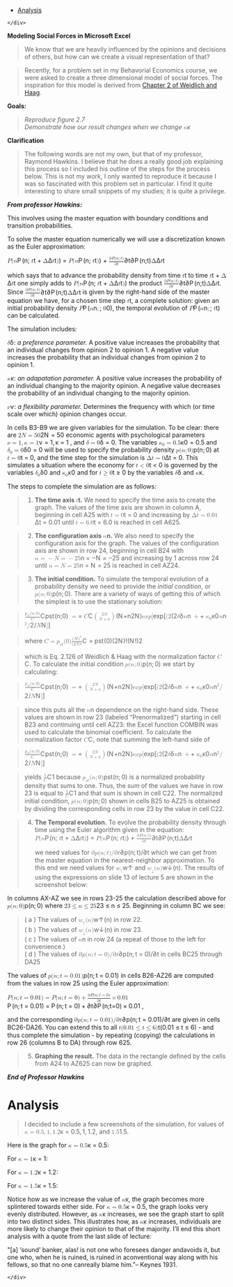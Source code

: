 <!DOCTYPE html>
<html>

<head>
  <meta charset="utf-8">
  <meta name="viewport" content="width=device-width, initial-scale=1.0">
  <title>Welcome file</title>
  <link rel="stylesheet" href="https://stackedit.io/style.css" />
</head>

<body class="stackedit">
  <div class="stackedit__left">
    <div class="stackedit__toc">
      
<ul>
<li><a href="#analysis">Analysis</a></li>
</ul>

    </div>
  </div>
  <div class="stackedit__right">
    <div class="stackedit__html">
      <p><strong>Modeling Social Forces in Microsoft Excel</strong></p>
<blockquote>
<p>We know that we are heavily influenced by the opinions and decisions of others, but how can we create a visual representation of that?</p>
</blockquote>
<blockquote>
<p>Recently, for a problem set in my Behavorial Economics course, we were asked to create a three dimensional model of social forces. The inspiration for this model is derived from <a href="https://link.springer.com/chapter/10.1007/978-3-642-81789-2_2">Chapter 2 of Weidlich and Haag</a>.</p>
</blockquote>
<p><strong>Goals:</strong></p>
<blockquote>
<p><em>Reproduce figure 2.7</em><br>
<em>Demonstrate how our result changes when we change <span class="katex--inline"><span class="katex"><span class="katex-mathml"><math><semantics><mrow><mi>κ</mi></mrow><annotation encoding="application/x-tex">\kappa</annotation></semantics></math></span><span class="katex-html" aria-hidden="true"><span class="base"><span class="strut" style="height: 0.43056em; vertical-align: 0em;"></span><span class="mord mathdefault">κ</span></span></span></span></span></em></p>
</blockquote>
<p><strong>Clarification</strong></p>
<blockquote>
<p>The following words are not my own, but that of my professor, Raymond Hawkins. I believe that he does a really good job explaining this process so I included his outline of the steps for the process below. This is not my work, I only wanted to reproduce it because I was so fascinated with this problem set in particular. I find it quite interesting to share small snippets of my studies; it is quite a privilege.</p>
</blockquote>
<p><em><strong>From professor Hawkins:</strong></em></p>
<p>This involves using the master equation with boundary conditions and transition probabilities.</p>
<p>To solve the master equation numerically we will use a discretization known as the Euler approximation:</p>
<p><span class="katex--inline"><span class="katex"><span class="katex-mathml"><math><semantics><mrow><mi>P</mi><mo stretchy="false">(</mo><mi>n</mi></mrow><annotation encoding="application/x-tex">P(n</annotation></semantics></math></span><span class="katex-html" aria-hidden="true"><span class="base"><span class="strut" style="height: 1em; vertical-align: -0.25em;"></span><span class="mord mathdefault" style="margin-right: 0.13889em;">P</span><span class="mopen">(</span><span class="mord mathdefault">n</span></span></span></span></span>; <span class="katex--inline"><span class="katex"><span class="katex-mathml"><math><semantics><mrow><mi>t</mi></mrow><annotation encoding="application/x-tex">t</annotation></semantics></math></span><span class="katex-html" aria-hidden="true"><span class="base"><span class="strut" style="height: 0.61508em; vertical-align: 0em;"></span><span class="mord mathdefault">t</span></span></span></span></span> + <span class="katex--inline"><span class="katex"><span class="katex-mathml"><math><semantics><mrow><mi mathvariant="normal">Δ</mi></mrow><annotation encoding="application/x-tex">\Delta</annotation></semantics></math></span><span class="katex-html" aria-hidden="true"><span class="base"><span class="strut" style="height: 0.68333em; vertical-align: 0em;"></span><span class="mord">Δ</span></span></span></span></span><span class="katex--inline"><span class="katex"><span class="katex-mathml"><math><semantics><mrow><mi>t</mi></mrow><annotation encoding="application/x-tex">t</annotation></semantics></math></span><span class="katex-html" aria-hidden="true"><span class="base"><span class="strut" style="height: 0.61508em; vertical-align: 0em;"></span><span class="mord mathdefault">t</span></span></span></span></span><span class="katex--inline"><span class="katex"><span class="katex-mathml"><math><semantics><mrow><mo stretchy="false">)</mo></mrow><annotation encoding="application/x-tex">)</annotation></semantics></math></span><span class="katex-html" aria-hidden="true"><span class="base"><span class="strut" style="height: 1em; vertical-align: -0.25em;"></span><span class="mclose">)</span></span></span></span></span> = <span class="katex--inline"><span class="katex"><span class="katex-mathml"><math><semantics><mrow><mi>P</mi><mo stretchy="false">(</mo><mi>n</mi></mrow><annotation encoding="application/x-tex">P(n</annotation></semantics></math></span><span class="katex-html" aria-hidden="true"><span class="base"><span class="strut" style="height: 1em; vertical-align: -0.25em;"></span><span class="mord mathdefault" style="margin-right: 0.13889em;">P</span><span class="mopen">(</span><span class="mord mathdefault">n</span></span></span></span></span>; <span class="katex--inline"><span class="katex"><span class="katex-mathml"><math><semantics><mrow><mi>t</mi></mrow><annotation encoding="application/x-tex">t</annotation></semantics></math></span><span class="katex-html" aria-hidden="true"><span class="base"><span class="strut" style="height: 0.61508em; vertical-align: 0em;"></span><span class="mord mathdefault">t</span></span></span></span></span><span class="katex--inline"><span class="katex"><span class="katex-mathml"><math><semantics><mrow><mo stretchy="false">)</mo></mrow><annotation encoding="application/x-tex">)</annotation></semantics></math></span><span class="katex-html" aria-hidden="true"><span class="base"><span class="strut" style="height: 1em; vertical-align: -0.25em;"></span><span class="mclose">)</span></span></span></span></span> + <span class="katex--inline"><span class="katex"><span class="katex-mathml"><math><semantics><mrow><mfrac><mrow><mi mathvariant="normal">∂</mi><mi>P</mi><mo stretchy="false">(</mo><mi>n</mi><mo separator="true">;</mo><mi>t</mi><mo stretchy="false">)</mo></mrow><mrow><mi mathvariant="normal">∂</mi><mi>t</mi></mrow></mfrac></mrow><annotation encoding="application/x-tex">\frac{\partial P(n; t)}{\partial t}</annotation></semantics></math></span><span class="katex-html" aria-hidden="true"><span class="base"><span class="strut" style="height: 1.355em; vertical-align: -0.345em;"></span><span class="mord"><span class="mopen nulldelimiter"></span><span class="mfrac"><span class="vlist-t vlist-t2"><span class="vlist-r"><span class="vlist" style="height: 1.01em;"><span class="" style="top: -2.655em;"><span class="pstrut" style="height: 3em;"></span><span class="sizing reset-size6 size3 mtight"><span class="mord mtight"><span class="mord mtight" style="margin-right: 0.05556em;">∂</span><span class="mord mathdefault mtight">t</span></span></span></span><span class="" style="top: -3.23em;"><span class="pstrut" style="height: 3em;"></span><span class="frac-line" style="border-bottom-width: 0.04em;"></span></span><span class="" style="top: -3.485em;"><span class="pstrut" style="height: 3em;"></span><span class="sizing reset-size6 size3 mtight"><span class="mord mtight"><span class="mord mtight" style="margin-right: 0.05556em;">∂</span><span class="mord mathdefault mtight" style="margin-right: 0.13889em;">P</span><span class="mopen mtight">(</span><span class="mord mathdefault mtight">n</span><span class="mpunct mtight">;</span><span class="mord mathdefault mtight">t</span><span class="mclose mtight">)</span></span></span></span></span><span class="vlist-s">​</span></span><span class="vlist-r"><span class="vlist" style="height: 0.345em;"><span class=""></span></span></span></span></span><span class="mclose nulldelimiter"></span></span></span></span></span></span><span class="katex--inline"><span class="katex"><span class="katex-mathml"><math><semantics><mrow><mi mathvariant="normal">Δ</mi></mrow><annotation encoding="application/x-tex">\Delta</annotation></semantics></math></span><span class="katex-html" aria-hidden="true"><span class="base"><span class="strut" style="height: 0.68333em; vertical-align: 0em;"></span><span class="mord">Δ</span></span></span></span></span><span class="katex--inline"><span class="katex"><span class="katex-mathml"><math><semantics><mrow><mi>t</mi></mrow><annotation encoding="application/x-tex">t</annotation></semantics></math></span><span class="katex-html" aria-hidden="true"><span class="base"><span class="strut" style="height: 0.61508em; vertical-align: 0em;"></span><span class="mord mathdefault">t</span></span></span></span></span></p>
<p>which says that to advance the probability density from time <span class="katex--inline"><span class="katex"><span class="katex-mathml"><math><semantics><mrow><mi>t</mi></mrow><annotation encoding="application/x-tex">t</annotation></semantics></math></span><span class="katex-html" aria-hidden="true"><span class="base"><span class="strut" style="height: 0.61508em; vertical-align: 0em;"></span><span class="mord mathdefault">t</span></span></span></span></span> to time <span class="katex--inline"><span class="katex"><span class="katex-mathml"><math><semantics><mrow><mi>t</mi></mrow><annotation encoding="application/x-tex">t</annotation></semantics></math></span><span class="katex-html" aria-hidden="true"><span class="base"><span class="strut" style="height: 0.61508em; vertical-align: 0em;"></span><span class="mord mathdefault">t</span></span></span></span></span> + <span class="katex--inline"><span class="katex"><span class="katex-mathml"><math><semantics><mrow><mi mathvariant="normal">Δ</mi></mrow><annotation encoding="application/x-tex">\Delta</annotation></semantics></math></span><span class="katex-html" aria-hidden="true"><span class="base"><span class="strut" style="height: 0.68333em; vertical-align: 0em;"></span><span class="mord">Δ</span></span></span></span></span><span class="katex--inline"><span class="katex"><span class="katex-mathml"><math><semantics><mrow><mi>t</mi></mrow><annotation encoding="application/x-tex">t</annotation></semantics></math></span><span class="katex-html" aria-hidden="true"><span class="base"><span class="strut" style="height: 0.61508em; vertical-align: 0em;"></span><span class="mord mathdefault">t</span></span></span></span></span> one simply adds to <span class="katex--inline"><span class="katex"><span class="katex-mathml"><math><semantics><mrow><mi>P</mi><mo stretchy="false">(</mo><mi>n</mi></mrow><annotation encoding="application/x-tex">P(n</annotation></semantics></math></span><span class="katex-html" aria-hidden="true"><span class="base"><span class="strut" style="height: 1em; vertical-align: -0.25em;"></span><span class="mord mathdefault" style="margin-right: 0.13889em;">P</span><span class="mopen">(</span><span class="mord mathdefault">n</span></span></span></span></span>; <span class="katex--inline"><span class="katex"><span class="katex-mathml"><math><semantics><mrow><mi>t</mi></mrow><annotation encoding="application/x-tex">t</annotation></semantics></math></span><span class="katex-html" aria-hidden="true"><span class="base"><span class="strut" style="height: 0.61508em; vertical-align: 0em;"></span><span class="mord mathdefault">t</span></span></span></span></span> + <span class="katex--inline"><span class="katex"><span class="katex-mathml"><math><semantics><mrow><mi mathvariant="normal">Δ</mi></mrow><annotation encoding="application/x-tex">\Delta</annotation></semantics></math></span><span class="katex-html" aria-hidden="true"><span class="base"><span class="strut" style="height: 0.68333em; vertical-align: 0em;"></span><span class="mord">Δ</span></span></span></span></span><span class="katex--inline"><span class="katex"><span class="katex-mathml"><math><semantics><mrow><mi>t</mi></mrow><annotation encoding="application/x-tex">t</annotation></semantics></math></span><span class="katex-html" aria-hidden="true"><span class="base"><span class="strut" style="height: 0.61508em; vertical-align: 0em;"></span><span class="mord mathdefault">t</span></span></span></span></span><span class="katex--inline"><span class="katex"><span class="katex-mathml"><math><semantics><mrow><mo stretchy="false">)</mo></mrow><annotation encoding="application/x-tex">)</annotation></semantics></math></span><span class="katex-html" aria-hidden="true"><span class="base"><span class="strut" style="height: 1em; vertical-align: -0.25em;"></span><span class="mclose">)</span></span></span></span></span> the product <span class="katex--inline"><span class="katex"><span class="katex-mathml"><math><semantics><mrow><mfrac><mrow><mi mathvariant="normal">∂</mi><mi>P</mi><mo stretchy="false">(</mo><mi>n</mi><mo separator="true">;</mo><mi>t</mi><mo stretchy="false">)</mo></mrow><mrow><mi mathvariant="normal">∂</mi><mi>t</mi></mrow></mfrac></mrow><annotation encoding="application/x-tex">\frac{\partial P(n; t)}{\partial t}</annotation></semantics></math></span><span class="katex-html" aria-hidden="true"><span class="base"><span class="strut" style="height: 1.355em; vertical-align: -0.345em;"></span><span class="mord"><span class="mopen nulldelimiter"></span><span class="mfrac"><span class="vlist-t vlist-t2"><span class="vlist-r"><span class="vlist" style="height: 1.01em;"><span class="" style="top: -2.655em;"><span class="pstrut" style="height: 3em;"></span><span class="sizing reset-size6 size3 mtight"><span class="mord mtight"><span class="mord mtight" style="margin-right: 0.05556em;">∂</span><span class="mord mathdefault mtight">t</span></span></span></span><span class="" style="top: -3.23em;"><span class="pstrut" style="height: 3em;"></span><span class="frac-line" style="border-bottom-width: 0.04em;"></span></span><span class="" style="top: -3.485em;"><span class="pstrut" style="height: 3em;"></span><span class="sizing reset-size6 size3 mtight"><span class="mord mtight"><span class="mord mtight" style="margin-right: 0.05556em;">∂</span><span class="mord mathdefault mtight" style="margin-right: 0.13889em;">P</span><span class="mopen mtight">(</span><span class="mord mathdefault mtight">n</span><span class="mpunct mtight">;</span><span class="mord mathdefault mtight">t</span><span class="mclose mtight">)</span></span></span></span></span><span class="vlist-s">​</span></span><span class="vlist-r"><span class="vlist" style="height: 0.345em;"><span class=""></span></span></span></span></span><span class="mclose nulldelimiter"></span></span></span></span></span></span><span class="katex--inline"><span class="katex"><span class="katex-mathml"><math><semantics><mrow><mi mathvariant="normal">Δ</mi></mrow><annotation encoding="application/x-tex">\Delta</annotation></semantics></math></span><span class="katex-html" aria-hidden="true"><span class="base"><span class="strut" style="height: 0.68333em; vertical-align: 0em;"></span><span class="mord">Δ</span></span></span></span></span><span class="katex--inline"><span class="katex"><span class="katex-mathml"><math><semantics><mrow><mi>t</mi></mrow><annotation encoding="application/x-tex">t</annotation></semantics></math></span><span class="katex-html" aria-hidden="true"><span class="base"><span class="strut" style="height: 0.61508em; vertical-align: 0em;"></span><span class="mord mathdefault">t</span></span></span></span></span>. Since <span class="katex--inline"><span class="katex"><span class="katex-mathml"><math><semantics><mrow><mfrac><mrow><mi mathvariant="normal">∂</mi><mi>P</mi><mo stretchy="false">(</mo><mi>n</mi><mo separator="true">;</mo><mi>t</mi><mo stretchy="false">)</mo></mrow><mrow><mi mathvariant="normal">∂</mi><mi>t</mi></mrow></mfrac></mrow><annotation encoding="application/x-tex">\frac{\partial P(n; t)}{\partial t}</annotation></semantics></math></span><span class="katex-html" aria-hidden="true"><span class="base"><span class="strut" style="height: 1.355em; vertical-align: -0.345em;"></span><span class="mord"><span class="mopen nulldelimiter"></span><span class="mfrac"><span class="vlist-t vlist-t2"><span class="vlist-r"><span class="vlist" style="height: 1.01em;"><span class="" style="top: -2.655em;"><span class="pstrut" style="height: 3em;"></span><span class="sizing reset-size6 size3 mtight"><span class="mord mtight"><span class="mord mtight" style="margin-right: 0.05556em;">∂</span><span class="mord mathdefault mtight">t</span></span></span></span><span class="" style="top: -3.23em;"><span class="pstrut" style="height: 3em;"></span><span class="frac-line" style="border-bottom-width: 0.04em;"></span></span><span class="" style="top: -3.485em;"><span class="pstrut" style="height: 3em;"></span><span class="sizing reset-size6 size3 mtight"><span class="mord mtight"><span class="mord mtight" style="margin-right: 0.05556em;">∂</span><span class="mord mathdefault mtight" style="margin-right: 0.13889em;">P</span><span class="mopen mtight">(</span><span class="mord mathdefault mtight">n</span><span class="mpunct mtight">;</span><span class="mord mathdefault mtight">t</span><span class="mclose mtight">)</span></span></span></span></span><span class="vlist-s">​</span></span><span class="vlist-r"><span class="vlist" style="height: 0.345em;"><span class=""></span></span></span></span></span><span class="mclose nulldelimiter"></span></span></span></span></span></span><span class="katex--inline"><span class="katex"><span class="katex-mathml"><math><semantics><mrow><mi mathvariant="normal">Δ</mi></mrow><annotation encoding="application/x-tex">\Delta</annotation></semantics></math></span><span class="katex-html" aria-hidden="true"><span class="base"><span class="strut" style="height: 0.68333em; vertical-align: 0em;"></span><span class="mord">Δ</span></span></span></span></span><span class="katex--inline"><span class="katex"><span class="katex-mathml"><math><semantics><mrow><mi>t</mi></mrow><annotation encoding="application/x-tex">t</annotation></semantics></math></span><span class="katex-html" aria-hidden="true"><span class="base"><span class="strut" style="height: 0.61508em; vertical-align: 0em;"></span><span class="mord mathdefault">t</span></span></span></span></span> is given by the right-hand side of the master equation we have, for a chosen time step <span class="katex--inline"><span class="katex"><span class="katex-mathml"><math><semantics><mrow><mi>t</mi></mrow><annotation encoding="application/x-tex">t</annotation></semantics></math></span><span class="katex-html" aria-hidden="true"><span class="base"><span class="strut" style="height: 0.61508em; vertical-align: 0em;"></span><span class="mord mathdefault">t</span></span></span></span></span>, a complete solution: given an initial probability density <span class="katex--inline"><span class="katex"><span class="katex-mathml"><math><semantics><mrow><mi>P</mi></mrow><annotation encoding="application/x-tex">P</annotation></semantics></math></span><span class="katex-html" aria-hidden="true"><span class="base"><span class="strut" style="height: 0.68333em; vertical-align: 0em;"></span><span class="mord mathdefault" style="margin-right: 0.13889em;">P</span></span></span></span></span>(<span class="katex--inline"><span class="katex"><span class="katex-mathml"><math><semantics><mrow><mi>n</mi></mrow><annotation encoding="application/x-tex">n</annotation></semantics></math></span><span class="katex-html" aria-hidden="true"><span class="base"><span class="strut" style="height: 0.43056em; vertical-align: 0em;"></span><span class="mord mathdefault">n</span></span></span></span></span><span class="katex--inline"><span class="katex"><span class="katex-mathml"><math><semantics><mrow><mo separator="true">;</mo></mrow><annotation encoding="application/x-tex">;</annotation></semantics></math></span><span class="katex-html" aria-hidden="true"><span class="base"><span class="strut" style="height: 0.625em; vertical-align: -0.19444em;"></span><span class="mpunct">;</span></span></span></span></span> <span class="katex--inline"><span class="katex"><span class="katex-mathml"><math><semantics><mrow><mn>0</mn></mrow><annotation encoding="application/x-tex">0</annotation></semantics></math></span><span class="katex-html" aria-hidden="true"><span class="base"><span class="strut" style="height: 0.64444em; vertical-align: 0em;"></span><span class="mord">0</span></span></span></span></span>), the temporal evolution of <span class="katex--inline"><span class="katex"><span class="katex-mathml"><math><semantics><mrow><mi>P</mi></mrow><annotation encoding="application/x-tex">P</annotation></semantics></math></span><span class="katex-html" aria-hidden="true"><span class="base"><span class="strut" style="height: 0.68333em; vertical-align: 0em;"></span><span class="mord mathdefault" style="margin-right: 0.13889em;">P</span></span></span></span></span>(<span class="katex--inline"><span class="katex"><span class="katex-mathml"><math><semantics><mrow><mi>n</mi></mrow><annotation encoding="application/x-tex">n</annotation></semantics></math></span><span class="katex-html" aria-hidden="true"><span class="base"><span class="strut" style="height: 0.43056em; vertical-align: 0em;"></span><span class="mord mathdefault">n</span></span></span></span></span><span class="katex--inline"><span class="katex"><span class="katex-mathml"><math><semantics><mrow><mo separator="true">;</mo></mrow><annotation encoding="application/x-tex">;</annotation></semantics></math></span><span class="katex-html" aria-hidden="true"><span class="base"><span class="strut" style="height: 0.625em; vertical-align: -0.19444em;"></span><span class="mpunct">;</span></span></span></span></span> <span class="katex--inline"><span class="katex"><span class="katex-mathml"><math><semantics><mrow><mi>t</mi></mrow><annotation encoding="application/x-tex">t</annotation></semantics></math></span><span class="katex-html" aria-hidden="true"><span class="base"><span class="strut" style="height: 0.61508em; vertical-align: 0em;"></span><span class="mord mathdefault">t</span></span></span></span></span>) can be calculated.</p>
<p>The simulation includes:</p>
<p><span class="katex--inline"><span class="katex"><span class="katex-mathml"><math><semantics><mrow><mi>δ</mi></mrow><annotation encoding="application/x-tex">\delta</annotation></semantics></math></span><span class="katex-html" aria-hidden="true"><span class="base"><span class="strut" style="height: 0.69444em; vertical-align: 0em;"></span><span class="mord mathdefault" style="margin-right: 0.03785em;">δ</span></span></span></span></span>: <em>a preference parameter.</em> A positive value increases the probability that an individual changes from opinion 2 to opinion 1. A negative value increases the probability that an individual changes from opinion 2 to opinion 1.</p>
<p><span class="katex--inline"><span class="katex"><span class="katex-mathml"><math><semantics><mrow><mi>κ</mi></mrow><annotation encoding="application/x-tex">\kappa</annotation></semantics></math></span><span class="katex-html" aria-hidden="true"><span class="base"><span class="strut" style="height: 0.43056em; vertical-align: 0em;"></span><span class="mord mathdefault">κ</span></span></span></span></span>: <em>an adapatation parameter.</em> A positive value increases the probability of an individual changing to the majority opinion. A negative value decreases the probability of an individual changing to the majority opinion.</p>
<p><span class="katex--inline"><span class="katex"><span class="katex-mathml"><math><semantics><mrow><mi>ν</mi></mrow><annotation encoding="application/x-tex">\nu</annotation></semantics></math></span><span class="katex-html" aria-hidden="true"><span class="base"><span class="strut" style="height: 0.43056em; vertical-align: 0em;"></span><span class="mord mathdefault" style="margin-right: 0.06366em;">ν</span></span></span></span></span>: <em>a flexibility parameter.</em> Determines the frequency with which (or time scale over which) opinion changes occur.</p>
<p>In cells B3-B9 we are given variables for the simulation. To be clear: there are <span class="katex--inline"><span class="katex"><span class="katex-mathml"><math><semantics><mrow><mn>2</mn><mi>N</mi><mo>=</mo><mn>50</mn></mrow><annotation encoding="application/x-tex">2N = 50</annotation></semantics></math></span><span class="katex-html" aria-hidden="true"><span class="base"><span class="strut" style="height: 0.68333em; vertical-align: 0em;"></span><span class="mord">2</span><span class="mord mathdefault" style="margin-right: 0.10903em;">N</span><span class="mspace" style="margin-right: 0.277778em;"></span><span class="mrel">=</span><span class="mspace" style="margin-right: 0.277778em;"></span></span><span class="base"><span class="strut" style="height: 0.64444em; vertical-align: 0em;"></span><span class="mord">5</span><span class="mord">0</span></span></span></span></span> economic agents with psychological parameters <span class="katex--inline"><span class="katex"><span class="katex-mathml"><math><semantics><mrow><mi>ν</mi><mo>=</mo><mn>1</mn><mo separator="true">,</mo><mi>κ</mi><mo>=</mo><mn>1</mn></mrow><annotation encoding="application/x-tex">\nu = 1, \kappa = 1</annotation></semantics></math></span><span class="katex-html" aria-hidden="true"><span class="base"><span class="strut" style="height: 0.43056em; vertical-align: 0em;"></span><span class="mord mathdefault" style="margin-right: 0.06366em;">ν</span><span class="mspace" style="margin-right: 0.277778em;"></span><span class="mrel">=</span><span class="mspace" style="margin-right: 0.277778em;"></span></span><span class="base"><span class="strut" style="height: 0.83888em; vertical-align: -0.19444em;"></span><span class="mord">1</span><span class="mpunct">,</span><span class="mspace" style="margin-right: 0.166667em;"></span><span class="mord mathdefault">κ</span><span class="mspace" style="margin-right: 0.277778em;"></span><span class="mrel">=</span><span class="mspace" style="margin-right: 0.277778em;"></span></span><span class="base"><span class="strut" style="height: 0.64444em; vertical-align: 0em;"></span><span class="mord">1</span></span></span></span></span> , and  <span class="katex--inline"><span class="katex"><span class="katex-mathml"><math><semantics><mrow><mi>δ</mi><mo>=</mo><mn>0</mn></mrow><annotation encoding="application/x-tex">\delta = 0</annotation></semantics></math></span><span class="katex-html" aria-hidden="true"><span class="base"><span class="strut" style="height: 0.69444em; vertical-align: 0em;"></span><span class="mord mathdefault" style="margin-right: 0.03785em;">δ</span><span class="mspace" style="margin-right: 0.277778em;"></span><span class="mrel">=</span><span class="mspace" style="margin-right: 0.277778em;"></span></span><span class="base"><span class="strut" style="height: 0.64444em; vertical-align: 0em;"></span><span class="mord">0</span></span></span></span></span>. The variables <span class="katex--inline"><span class="katex"><span class="katex-mathml"><math><semantics><mrow><msub><mi>κ</mi><mn>0</mn></msub><mo>=</mo><mn>0.5</mn></mrow><annotation encoding="application/x-tex">\kappa_0 = 0.5</annotation></semantics></math></span><span class="katex-html" aria-hidden="true"><span class="base"><span class="strut" style="height: 0.58056em; vertical-align: -0.15em;"></span><span class="mord"><span class="mord mathdefault">κ</span><span class="msupsub"><span class="vlist-t vlist-t2"><span class="vlist-r"><span class="vlist" style="height: 0.301108em;"><span class="" style="top: -2.55em; margin-left: 0em; margin-right: 0.05em;"><span class="pstrut" style="height: 2.7em;"></span><span class="sizing reset-size6 size3 mtight"><span class="mord mtight">0</span></span></span></span><span class="vlist-s">​</span></span><span class="vlist-r"><span class="vlist" style="height: 0.15em;"><span class=""></span></span></span></span></span></span><span class="mspace" style="margin-right: 0.277778em;"></span><span class="mrel">=</span><span class="mspace" style="margin-right: 0.277778em;"></span></span><span class="base"><span class="strut" style="height: 0.64444em; vertical-align: 0em;"></span><span class="mord">0</span><span class="mord">.</span><span class="mord">5</span></span></span></span></span> and <span class="katex--inline"><span class="katex"><span class="katex-mathml"><math><semantics><mrow><msub><mi>δ</mi><mn>0</mn></msub><mo>=</mo><mn>0</mn></mrow><annotation encoding="application/x-tex">\delta_0 = 0</annotation></semantics></math></span><span class="katex-html" aria-hidden="true"><span class="base"><span class="strut" style="height: 0.84444em; vertical-align: -0.15em;"></span><span class="mord"><span class="mord mathdefault" style="margin-right: 0.03785em;">δ</span><span class="msupsub"><span class="vlist-t vlist-t2"><span class="vlist-r"><span class="vlist" style="height: 0.301108em;"><span class="" style="top: -2.55em; margin-left: -0.03785em; margin-right: 0.05em;"><span class="pstrut" style="height: 2.7em;"></span><span class="sizing reset-size6 size3 mtight"><span class="mord mtight">0</span></span></span></span><span class="vlist-s">​</span></span><span class="vlist-r"><span class="vlist" style="height: 0.15em;"><span class=""></span></span></span></span></span></span><span class="mspace" style="margin-right: 0.277778em;"></span><span class="mrel">=</span><span class="mspace" style="margin-right: 0.277778em;"></span></span><span class="base"><span class="strut" style="height: 0.64444em; vertical-align: 0em;"></span><span class="mord">0</span></span></span></span></span> will be used to specify the probability density <span class="katex--inline"><span class="katex"><span class="katex-mathml"><math><semantics><mrow><mi>p</mi><mo stretchy="false">(</mo><mi>n</mi><mo separator="true">;</mo><mn>0</mn><mo stretchy="false">)</mo></mrow><annotation encoding="application/x-tex">p(n; 0)</annotation></semantics></math></span><span class="katex-html" aria-hidden="true"><span class="base"><span class="strut" style="height: 1em; vertical-align: -0.25em;"></span><span class="mord mathdefault">p</span><span class="mopen">(</span><span class="mord mathdefault">n</span><span class="mpunct">;</span><span class="mspace" style="margin-right: 0.166667em;"></span><span class="mord">0</span><span class="mclose">)</span></span></span></span></span> at <span class="katex--inline"><span class="katex"><span class="katex-mathml"><math><semantics><mrow><mi>t</mi><mo>=</mo><mn>0</mn></mrow><annotation encoding="application/x-tex">t = 0</annotation></semantics></math></span><span class="katex-html" aria-hidden="true"><span class="base"><span class="strut" style="height: 0.61508em; vertical-align: 0em;"></span><span class="mord mathdefault">t</span><span class="mspace" style="margin-right: 0.277778em;"></span><span class="mrel">=</span><span class="mspace" style="margin-right: 0.277778em;"></span></span><span class="base"><span class="strut" style="height: 0.64444em; vertical-align: 0em;"></span><span class="mord">0</span></span></span></span></span>, and the time step for the simulation is <span class="katex--inline"><span class="katex"><span class="katex-mathml"><math><semantics><mrow><mi mathvariant="normal">Δ</mi><mi>t</mi><mo>=</mo><mn>0</mn></mrow><annotation encoding="application/x-tex">\Delta t = 0</annotation></semantics></math></span><span class="katex-html" aria-hidden="true"><span class="base"><span class="strut" style="height: 0.68333em; vertical-align: 0em;"></span><span class="mord">Δ</span><span class="mord mathdefault">t</span><span class="mspace" style="margin-right: 0.277778em;"></span><span class="mrel">=</span><span class="mspace" style="margin-right: 0.277778em;"></span></span><span class="base"><span class="strut" style="height: 0.64444em; vertical-align: 0em;"></span><span class="mord">0</span></span></span></span></span>. This simulates a situation where the economy for <span class="katex--inline"><span class="katex"><span class="katex-mathml"><math><semantics><mrow><mi>t</mi><mo>&lt;</mo><mn>0</mn></mrow><annotation encoding="application/x-tex">t &lt; 0</annotation></semantics></math></span><span class="katex-html" aria-hidden="true"><span class="base"><span class="strut" style="height: 0.65418em; vertical-align: -0.0391em;"></span><span class="mord mathdefault">t</span><span class="mspace" style="margin-right: 0.277778em;"></span><span class="mrel">&lt;</span><span class="mspace" style="margin-right: 0.277778em;"></span></span><span class="base"><span class="strut" style="height: 0.64444em; vertical-align: 0em;"></span><span class="mord">0</span></span></span></span></span> is governed by the variables <span class="katex--inline"><span class="katex"><span class="katex-mathml"><math><semantics><mrow><msub><mi>δ</mi><mn>0</mn></msub></mrow><annotation encoding="application/x-tex">\delta_0</annotation></semantics></math></span><span class="katex-html" aria-hidden="true"><span class="base"><span class="strut" style="height: 0.84444em; vertical-align: -0.15em;"></span><span class="mord"><span class="mord mathdefault" style="margin-right: 0.03785em;">δ</span><span class="msupsub"><span class="vlist-t vlist-t2"><span class="vlist-r"><span class="vlist" style="height: 0.301108em;"><span class="" style="top: -2.55em; margin-left: -0.03785em; margin-right: 0.05em;"><span class="pstrut" style="height: 2.7em;"></span><span class="sizing reset-size6 size3 mtight"><span class="mord mtight">0</span></span></span></span><span class="vlist-s">​</span></span><span class="vlist-r"><span class="vlist" style="height: 0.15em;"><span class=""></span></span></span></span></span></span></span></span></span></span> and <span class="katex--inline"><span class="katex"><span class="katex-mathml"><math><semantics><mrow><msub><mi>κ</mi><mn>0</mn></msub></mrow><annotation encoding="application/x-tex">\kappa_0</annotation></semantics></math></span><span class="katex-html" aria-hidden="true"><span class="base"><span class="strut" style="height: 0.58056em; vertical-align: -0.15em;"></span><span class="mord"><span class="mord mathdefault">κ</span><span class="msupsub"><span class="vlist-t vlist-t2"><span class="vlist-r"><span class="vlist" style="height: 0.301108em;"><span class="" style="top: -2.55em; margin-left: 0em; margin-right: 0.05em;"><span class="pstrut" style="height: 2.7em;"></span><span class="sizing reset-size6 size3 mtight"><span class="mord mtight">0</span></span></span></span><span class="vlist-s">​</span></span><span class="vlist-r"><span class="vlist" style="height: 0.15em;"><span class=""></span></span></span></span></span></span></span></span></span></span> and for <span class="katex--inline"><span class="katex"><span class="katex-mathml"><math><semantics><mrow><mi>t</mi><mo>≥</mo><mn>0</mn></mrow><annotation encoding="application/x-tex">t \geq0</annotation></semantics></math></span><span class="katex-html" aria-hidden="true"><span class="base"><span class="strut" style="height: 0.77194em; vertical-align: -0.13597em;"></span><span class="mord mathdefault">t</span><span class="mspace" style="margin-right: 0.277778em;"></span><span class="mrel">≥</span><span class="mspace" style="margin-right: 0.277778em;"></span></span><span class="base"><span class="strut" style="height: 0.64444em; vertical-align: 0em;"></span><span class="mord">0</span></span></span></span></span> by the variables <span class="katex--inline"><span class="katex"><span class="katex-mathml"><math><semantics><mrow><mi>δ</mi></mrow><annotation encoding="application/x-tex">\delta</annotation></semantics></math></span><span class="katex-html" aria-hidden="true"><span class="base"><span class="strut" style="height: 0.69444em; vertical-align: 0em;"></span><span class="mord mathdefault" style="margin-right: 0.03785em;">δ</span></span></span></span></span> and <span class="katex--inline"><span class="katex"><span class="katex-mathml"><math><semantics><mrow><mi>κ</mi></mrow><annotation encoding="application/x-tex">\kappa</annotation></semantics></math></span><span class="katex-html" aria-hidden="true"><span class="base"><span class="strut" style="height: 0.43056em; vertical-align: 0em;"></span><span class="mord mathdefault">κ</span></span></span></span></span>.</p>
<p>The steps to complete the simulation are as follows:</p>
<blockquote>
<ol>
<li><strong>The time axis <span class="katex--inline"><span class="katex"><span class="katex-mathml"><math><semantics><mrow><mi>t</mi></mrow><annotation encoding="application/x-tex">t</annotation></semantics></math></span><span class="katex-html" aria-hidden="true"><span class="base"><span class="strut" style="height: 0.61508em; vertical-align: 0em;"></span><span class="mord mathdefault">t</span></span></span></span></span>.</strong> We need to specify the time axis to create the graph. The values of the time axis are shown in column A, beginning in cell A25 with <span class="katex--inline"><span class="katex"><span class="katex-mathml"><math><semantics><mrow><mi>t</mi><mo>=</mo><mn>0</mn></mrow><annotation encoding="application/x-tex">t = 0</annotation></semantics></math></span><span class="katex-html" aria-hidden="true"><span class="base"><span class="strut" style="height: 0.61508em; vertical-align: 0em;"></span><span class="mord mathdefault">t</span><span class="mspace" style="margin-right: 0.277778em;"></span><span class="mrel">=</span><span class="mspace" style="margin-right: 0.277778em;"></span></span><span class="base"><span class="strut" style="height: 0.64444em; vertical-align: 0em;"></span><span class="mord">0</span></span></span></span></span> and increasing by <span class="katex--inline"><span class="katex"><span class="katex-mathml"><math><semantics><mrow><mi mathvariant="normal">Δ</mi><mi>t</mi><mo>=</mo><mn>0.01</mn></mrow><annotation encoding="application/x-tex">\Delta t = 0.01</annotation></semantics></math></span><span class="katex-html" aria-hidden="true"><span class="base"><span class="strut" style="height: 0.68333em; vertical-align: 0em;"></span><span class="mord">Δ</span><span class="mord mathdefault">t</span><span class="mspace" style="margin-right: 0.277778em;"></span><span class="mrel">=</span><span class="mspace" style="margin-right: 0.277778em;"></span></span><span class="base"><span class="strut" style="height: 0.64444em; vertical-align: 0em;"></span><span class="mord">0</span><span class="mord">.</span><span class="mord">0</span><span class="mord">1</span></span></span></span></span> until <span class="katex--inline"><span class="katex"><span class="katex-mathml"><math><semantics><mrow><mi>t</mi><mo>=</mo><mn>6.0</mn></mrow><annotation encoding="application/x-tex">t = 6.0</annotation></semantics></math></span><span class="katex-html" aria-hidden="true"><span class="base"><span class="strut" style="height: 0.61508em; vertical-align: 0em;"></span><span class="mord mathdefault">t</span><span class="mspace" style="margin-right: 0.277778em;"></span><span class="mrel">=</span><span class="mspace" style="margin-right: 0.277778em;"></span></span><span class="base"><span class="strut" style="height: 0.64444em; vertical-align: 0em;"></span><span class="mord">6</span><span class="mord">.</span><span class="mord">0</span></span></span></span></span> is reached in cell A625.</li>
</ol>
</blockquote>
<blockquote>
<ol start="2">
<li><strong>The configuration axis <span class="katex--inline"><span class="katex"><span class="katex-mathml"><math><semantics><mrow><mi>n</mi></mrow><annotation encoding="application/x-tex">n</annotation></semantics></math></span><span class="katex-html" aria-hidden="true"><span class="base"><span class="strut" style="height: 0.43056em; vertical-align: 0em;"></span><span class="mord mathdefault">n</span></span></span></span></span>.</strong> We also need to specify the configuration axis for the graph. The values of the configuration axis are shown in row 24, beginning in cell B24 with <span class="katex--inline"><span class="katex"><span class="katex-mathml"><math><semantics><mrow><mi>n</mi><mo>=</mo><mo>−</mo><mi>N</mi><mo>=</mo><mo>−</mo><mn>25</mn></mrow><annotation encoding="application/x-tex">n = -N = -25</annotation></semantics></math></span><span class="katex-html" aria-hidden="true"><span class="base"><span class="strut" style="height: 0.43056em; vertical-align: 0em;"></span><span class="mord mathdefault">n</span><span class="mspace" style="margin-right: 0.277778em;"></span><span class="mrel">=</span><span class="mspace" style="margin-right: 0.277778em;"></span></span><span class="base"><span class="strut" style="height: 0.76666em; vertical-align: -0.08333em;"></span><span class="mord">−</span><span class="mord mathdefault" style="margin-right: 0.10903em;">N</span><span class="mspace" style="margin-right: 0.277778em;"></span><span class="mrel">=</span><span class="mspace" style="margin-right: 0.277778em;"></span></span><span class="base"><span class="strut" style="height: 0.72777em; vertical-align: -0.08333em;"></span><span class="mord">−</span><span class="mord">2</span><span class="mord">5</span></span></span></span></span> and increasing by 1 across row 24 until <span class="katex--inline"><span class="katex"><span class="katex-mathml"><math><semantics><mrow><mi>n</mi><mo>=</mo><mi>N</mi><mo>=</mo><mn>25</mn></mrow><annotation encoding="application/x-tex">n = N = 25</annotation></semantics></math></span><span class="katex-html" aria-hidden="true"><span class="base"><span class="strut" style="height: 0.43056em; vertical-align: 0em;"></span><span class="mord mathdefault">n</span><span class="mspace" style="margin-right: 0.277778em;"></span><span class="mrel">=</span><span class="mspace" style="margin-right: 0.277778em;"></span></span><span class="base"><span class="strut" style="height: 0.68333em; vertical-align: 0em;"></span><span class="mord mathdefault" style="margin-right: 0.10903em;">N</span><span class="mspace" style="margin-right: 0.277778em;"></span><span class="mrel">=</span><span class="mspace" style="margin-right: 0.277778em;"></span></span><span class="base"><span class="strut" style="height: 0.64444em; vertical-align: 0em;"></span><span class="mord">2</span><span class="mord">5</span></span></span></span></span> is reached in cell AZ24.</li>
</ol>
</blockquote>
<blockquote>
<ol start="3">
<li><strong>The initial condition.</strong> To simulate the temporal evolution of a probability density we need to provide the <em>initial condition</em>, or <span class="katex--inline"><span class="katex"><span class="katex-mathml"><math><semantics><mrow><mi>p</mi><mo stretchy="false">(</mo><mi>n</mi><mo separator="true">;</mo><mn>0</mn><mo stretchy="false">)</mo></mrow><annotation encoding="application/x-tex">p(n; 0)</annotation></semantics></math></span><span class="katex-html" aria-hidden="true"><span class="base"><span class="strut" style="height: 1em; vertical-align: -0.25em;"></span><span class="mord mathdefault">p</span><span class="mopen">(</span><span class="mord mathdefault">n</span><span class="mpunct">;</span><span class="mspace" style="margin-right: 0.166667em;"></span><span class="mord">0</span><span class="mclose">)</span></span></span></span></span>. There are a variety of ways of getting this of which the simplest is to use the stationary solution:</li>
</ol>
</blockquote>
<blockquote>
<p><span class="katex--inline"><span class="katex"><span class="katex-mathml"><math><semantics><mrow><mfrac><mrow><msub><mi>p</mi><mrow><mi>s</mi><mi>t</mi></mrow></msub><mo stretchy="false">(</mo><mi>n</mi><mo separator="true">;</mo><mn>0</mn><mo stretchy="false">)</mo></mrow><mi>C</mi></mfrac></mrow><annotation encoding="application/x-tex">\frac{p_{st}(n; 0)}{C}</annotation></semantics></math></span><span class="katex-html" aria-hidden="true"><span class="base"><span class="strut" style="height: 1.355em; vertical-align: -0.345em;"></span><span class="mord"><span class="mopen nulldelimiter"></span><span class="mfrac"><span class="vlist-t vlist-t2"><span class="vlist-r"><span class="vlist" style="height: 1.01em;"><span class="" style="top: -2.655em;"><span class="pstrut" style="height: 3em;"></span><span class="sizing reset-size6 size3 mtight"><span class="mord mtight"><span class="mord mathdefault mtight" style="margin-right: 0.07153em;">C</span></span></span></span><span class="" style="top: -3.23em;"><span class="pstrut" style="height: 3em;"></span><span class="frac-line" style="border-bottom-width: 0.04em;"></span></span><span class="" style="top: -3.485em;"><span class="pstrut" style="height: 3em;"></span><span class="sizing reset-size6 size3 mtight"><span class="mord mtight"><span class="mord mtight"><span class="mord mathdefault mtight">p</span><span class="msupsub"><span class="vlist-t vlist-t2"><span class="vlist-r"><span class="vlist" style="height: 0.296343em;"><span class="" style="top: -2.357em; margin-left: 0em; margin-right: 0.0714286em;"><span class="pstrut" style="height: 2.5em;"></span><span class="sizing reset-size3 size1 mtight"><span class="mord mtight"><span class="mord mathdefault mtight">s</span><span class="mord mathdefault mtight">t</span></span></span></span></span><span class="vlist-s">​</span></span><span class="vlist-r"><span class="vlist" style="height: 0.143em;"><span class=""></span></span></span></span></span></span><span class="mopen mtight">(</span><span class="mord mathdefault mtight">n</span><span class="mpunct mtight">;</span><span class="mord mtight">0</span><span class="mclose mtight">)</span></span></span></span></span><span class="vlist-s">​</span></span><span class="vlist-r"><span class="vlist" style="height: 0.345em;"><span class=""></span></span></span></span></span><span class="mclose nulldelimiter"></span></span></span></span></span></span> <span class="katex--inline"><span class="katex"><span class="katex-mathml"><math><semantics><mrow><mo>=</mo></mrow><annotation encoding="application/x-tex">=</annotation></semantics></math></span><span class="katex-html" aria-hidden="true"><span class="base"><span class="strut" style="height: 0.36687em; vertical-align: 0em;"></span><span class="mrel">=</span></span></span></span></span> <span class="katex--inline"><span class="katex"><span class="katex-mathml"><math><semantics><mrow><mi>C</mi></mrow><annotation encoding="application/x-tex">C</annotation></semantics></math></span><span class="katex-html" aria-hidden="true"><span class="base"><span class="strut" style="height: 0.68333em; vertical-align: 0em;"></span><span class="mord mathdefault" style="margin-right: 0.07153em;">C</span></span></span></span></span><span class="katex--inline"><span class="katex"><span class="katex-mathml"><math><semantics><mrow><mo fence="true">(</mo><mfrac linethickness="0px"><mrow><mn>2</mn><mi>N</mi></mrow><mrow><mi>N</mi><mo>+</mo><mi>n</mi></mrow></mfrac><mo fence="true">)</mo></mrow><annotation encoding="application/x-tex">{2N}\choose{N + n}</annotation></semantics></math></span><span class="katex-html" aria-hidden="true"><span class="base"><span class="strut" style="height: 1.32566em; vertical-align: -0.403331em;"></span><span class="mord"><span class="mopen delimcenter" style="top: 0em;"><span class="delimsizing size1">(</span></span><span class="mfrac"><span class="vlist-t vlist-t2"><span class="vlist-r"><span class="vlist" style="height: 0.922331em;"><span class="" style="top: -2.355em;"><span class="pstrut" style="height: 2.7em;"></span><span class="sizing reset-size6 size3 mtight"><span class="mord mtight"><span class="mord mathdefault mtight" style="margin-right: 0.10903em;">N</span><span class="mbin mtight">+</span><span class="mord mathdefault mtight">n</span></span></span></span><span class="" style="top: -3.144em;"><span class="pstrut" style="height: 2.7em;"></span><span class="sizing reset-size6 size3 mtight"><span class="mord mtight"><span class="mord mtight">2</span><span class="mord mathdefault mtight" style="margin-right: 0.10903em;">N</span></span></span></span></span><span class="vlist-s">​</span></span><span class="vlist-r"><span class="vlist" style="height: 0.403331em;"><span class=""></span></span></span></span></span><span class="mclose delimcenter" style="top: 0em;"><span class="delimsizing size1">)</span></span></span></span></span></span></span><span class="katex--inline"><span class="katex"><span class="katex-mathml"><math><semantics><mrow><mtext>e</mtext><mi>x</mi><mi>p</mi><mo stretchy="false">[</mo></mrow><annotation encoding="application/x-tex">\text exp[</annotation></semantics></math></span><span class="katex-html" aria-hidden="true"><span class="base"><span class="strut" style="height: 1em; vertical-align: -0.25em;"></span><span class="mord text"><span class="mord">e</span></span><span class="mord mathdefault">x</span><span class="mord mathdefault">p</span><span class="mopen">[</span></span></span></span></span><span class="katex--inline"><span class="katex"><span class="katex-mathml"><math><semantics><mrow><mo stretchy="false">(</mo><mn>2</mn></mrow><annotation encoding="application/x-tex">(2</annotation></semantics></math></span><span class="katex-html" aria-hidden="true"><span class="base"><span class="strut" style="height: 1em; vertical-align: -0.25em;"></span><span class="mopen">(</span><span class="mord">2</span></span></span></span></span><span class="katex--inline"><span class="katex"><span class="katex-mathml"><math><semantics><mrow><mi>δ</mi></mrow><annotation encoding="application/x-tex">\delta</annotation></semantics></math></span><span class="katex-html" aria-hidden="true"><span class="base"><span class="strut" style="height: 0.69444em; vertical-align: 0em;"></span><span class="mord mathdefault" style="margin-right: 0.03785em;">δ</span></span></span></span></span><span class="katex--inline"><span class="katex"><span class="katex-mathml"><math><semantics><mrow><mi>n</mi></mrow><annotation encoding="application/x-tex">n</annotation></semantics></math></span><span class="katex-html" aria-hidden="true"><span class="base"><span class="strut" style="height: 0.43056em; vertical-align: 0em;"></span><span class="mord mathdefault">n</span></span></span></span></span> <span class="katex--inline"><span class="katex"><span class="katex-mathml"><math><semantics><mrow><mo>+</mo></mrow><annotation encoding="application/x-tex">+</annotation></semantics></math></span><span class="katex-html" aria-hidden="true"><span class="base"><span class="strut" style="height: 0.66666em; vertical-align: -0.08333em;"></span><span class="mord">+</span></span></span></span></span> <span class="katex--inline"><span class="katex"><span class="katex-mathml"><math><semantics><mrow><msub><mi>κ</mi><mn>0</mn></msub></mrow><annotation encoding="application/x-tex">\kappa_0</annotation></semantics></math></span><span class="katex-html" aria-hidden="true"><span class="base"><span class="strut" style="height: 0.58056em; vertical-align: -0.15em;"></span><span class="mord"><span class="mord mathdefault">κ</span><span class="msupsub"><span class="vlist-t vlist-t2"><span class="vlist-r"><span class="vlist" style="height: 0.301108em;"><span class="" style="top: -2.55em; margin-left: 0em; margin-right: 0.05em;"><span class="pstrut" style="height: 2.7em;"></span><span class="sizing reset-size6 size3 mtight"><span class="mord mtight">0</span></span></span></span><span class="vlist-s">​</span></span><span class="vlist-r"><span class="vlist" style="height: 0.15em;"><span class=""></span></span></span></span></span></span></span></span></span></span><span class="katex--inline"><span class="katex"><span class="katex-mathml"><math><semantics><mrow><mi>n</mi></mrow><annotation encoding="application/x-tex">n</annotation></semantics></math></span><span class="katex-html" aria-hidden="true"><span class="base"><span class="strut" style="height: 0.43056em; vertical-align: 0em;"></span><span class="mord mathdefault">n</span></span></span></span></span><span class="katex--inline"><span class="katex"><span class="katex-mathml"><math><semantics><mrow><msup><mrow></mrow><mn>2</mn></msup><mi mathvariant="normal">/</mi></mrow><annotation encoding="application/x-tex">^{2}/</annotation></semantics></math></span><span class="katex-html" aria-hidden="true"><span class="base"><span class="strut" style="height: 1.06411em; vertical-align: -0.25em;"></span><span class="mord"><span class=""></span><span class="msupsub"><span class="vlist-t"><span class="vlist-r"><span class="vlist" style="height: 0.814108em;"><span class="" style="top: -3.063em; margin-right: 0.05em;"><span class="pstrut" style="height: 2.7em;"></span><span class="sizing reset-size6 size3 mtight"><span class="mord mtight"><span class="mord mtight">2</span></span></span></span></span></span></span></span></span><span class="mord">/</span></span></span></span></span><span class="katex--inline"><span class="katex"><span class="katex-mathml"><math><semantics><mrow><mi>N</mi></mrow><annotation encoding="application/x-tex">N</annotation></semantics></math></span><span class="katex-html" aria-hidden="true"><span class="base"><span class="strut" style="height: 0.68333em; vertical-align: 0em;"></span><span class="mord mathdefault" style="margin-right: 0.10903em;">N</span></span></span></span></span><span class="katex--inline"><span class="katex"><span class="katex-mathml"><math><semantics><mrow><mo stretchy="false">]</mo></mrow><annotation encoding="application/x-tex">]</annotation></semantics></math></span><span class="katex-html" aria-hidden="true"><span class="base"><span class="strut" style="height: 1em; vertical-align: -0.25em;"></span><span class="mclose">]</span></span></span></span></span></p>
</blockquote>
<blockquote>
<p>where <span class="katex--inline"><span class="katex"><span class="katex-mathml"><math><semantics><mrow><mi>C</mi><mo>=</mo><msub><mi>p</mi><mrow><mi>s</mi><mi>t</mi></mrow></msub><mo stretchy="false">(</mo><mn>0</mn><mo stretchy="false">)</mo><mfrac><mrow><mo stretchy="false">(</mo><mi>N</mi><mo stretchy="false">!</mo><msup><mo stretchy="false">)</mo><mn>2</mn></msup></mrow><mrow><mo stretchy="false">(</mo><mn>2</mn><mi>N</mi><mo stretchy="false">)</mo><mo stretchy="false">!</mo></mrow></mfrac></mrow><annotation encoding="application/x-tex">C = p_{st}(0)\frac{(N!)^2}{(2N)!}</annotation></semantics></math></span><span class="katex-html" aria-hidden="true"><span class="base"><span class="strut" style="height: 0.68333em; vertical-align: 0em;"></span><span class="mord mathdefault" style="margin-right: 0.07153em;">C</span><span class="mspace" style="margin-right: 0.277778em;"></span><span class="mrel">=</span><span class="mspace" style="margin-right: 0.277778em;"></span></span><span class="base"><span class="strut" style="height: 1.62892em; vertical-align: -0.52em;"></span><span class="mord"><span class="mord mathdefault">p</span><span class="msupsub"><span class="vlist-t vlist-t2"><span class="vlist-r"><span class="vlist" style="height: 0.280556em;"><span class="" style="top: -2.55em; margin-left: 0em; margin-right: 0.05em;"><span class="pstrut" style="height: 2.7em;"></span><span class="sizing reset-size6 size3 mtight"><span class="mord mtight"><span class="mord mathdefault mtight">s</span><span class="mord mathdefault mtight">t</span></span></span></span></span><span class="vlist-s">​</span></span><span class="vlist-r"><span class="vlist" style="height: 0.15em;"><span class=""></span></span></span></span></span></span><span class="mopen">(</span><span class="mord">0</span><span class="mclose">)</span><span class="mord"><span class="mopen nulldelimiter"></span><span class="mfrac"><span class="vlist-t vlist-t2"><span class="vlist-r"><span class="vlist" style="height: 1.10892em;"><span class="" style="top: -2.655em;"><span class="pstrut" style="height: 3em;"></span><span class="sizing reset-size6 size3 mtight"><span class="mord mtight"><span class="mopen mtight">(</span><span class="mord mtight">2</span><span class="mord mathdefault mtight" style="margin-right: 0.10903em;">N</span><span class="mclose mtight">)</span><span class="mclose mtight">!</span></span></span></span><span class="" style="top: -3.23em;"><span class="pstrut" style="height: 3em;"></span><span class="frac-line" style="border-bottom-width: 0.04em;"></span></span><span class="" style="top: -3.485em;"><span class="pstrut" style="height: 3em;"></span><span class="sizing reset-size6 size3 mtight"><span class="mord mtight"><span class="mopen mtight">(</span><span class="mord mathdefault mtight" style="margin-right: 0.10903em;">N</span><span class="mclose mtight">!</span><span class="mclose mtight"><span class="mclose mtight">)</span><span class="msupsub"><span class="vlist-t"><span class="vlist-r"><span class="vlist" style="height: 0.891314em;"><span class="" style="top: -2.931em; margin-right: 0.0714286em;"><span class="pstrut" style="height: 2.5em;"></span><span class="sizing reset-size3 size1 mtight"><span class="mord mtight">2</span></span></span></span></span></span></span></span></span></span></span></span><span class="vlist-s">​</span></span><span class="vlist-r"><span class="vlist" style="height: 0.52em;"><span class=""></span></span></span></span></span><span class="mclose nulldelimiter"></span></span></span></span></span></span></p>
</blockquote>
<blockquote>
<p>which is Eq. 2.126 of Weidlich &amp; Haag with the normalization factor <span class="katex--inline"><span class="katex"><span class="katex-mathml"><math><semantics><mrow><mi>C</mi></mrow><annotation encoding="application/x-tex">C</annotation></semantics></math></span><span class="katex-html" aria-hidden="true"><span class="base"><span class="strut" style="height: 0.68333em; vertical-align: 0em;"></span><span class="mord mathdefault" style="margin-right: 0.07153em;">C</span></span></span></span></span>. To calculate the initial condition <span class="katex--inline"><span class="katex"><span class="katex-mathml"><math><semantics><mrow><mi>p</mi><mo stretchy="false">(</mo><mi>n</mi><mo separator="true">;</mo><mn>0</mn><mo stretchy="false">)</mo></mrow><annotation encoding="application/x-tex">p(n; 0)</annotation></semantics></math></span><span class="katex-html" aria-hidden="true"><span class="base"><span class="strut" style="height: 1em; vertical-align: -0.25em;"></span><span class="mord mathdefault">p</span><span class="mopen">(</span><span class="mord mathdefault">n</span><span class="mpunct">;</span><span class="mspace" style="margin-right: 0.166667em;"></span><span class="mord">0</span><span class="mclose">)</span></span></span></span></span> we start by calculating:</p>
</blockquote>
<blockquote>
<p><span class="katex--inline"><span class="katex"><span class="katex-mathml"><math><semantics><mrow><mfrac><mrow><msub><mi>p</mi><mrow><mi>s</mi><mi>t</mi></mrow></msub><mo stretchy="false">(</mo><mi>n</mi><mo separator="true">;</mo><mn>0</mn><mo stretchy="false">)</mo></mrow><mi>C</mi></mfrac></mrow><annotation encoding="application/x-tex">\frac{p_{st}(n; 0)}{C}</annotation></semantics></math></span><span class="katex-html" aria-hidden="true"><span class="base"><span class="strut" style="height: 1.355em; vertical-align: -0.345em;"></span><span class="mord"><span class="mopen nulldelimiter"></span><span class="mfrac"><span class="vlist-t vlist-t2"><span class="vlist-r"><span class="vlist" style="height: 1.01em;"><span class="" style="top: -2.655em;"><span class="pstrut" style="height: 3em;"></span><span class="sizing reset-size6 size3 mtight"><span class="mord mtight"><span class="mord mathdefault mtight" style="margin-right: 0.07153em;">C</span></span></span></span><span class="" style="top: -3.23em;"><span class="pstrut" style="height: 3em;"></span><span class="frac-line" style="border-bottom-width: 0.04em;"></span></span><span class="" style="top: -3.485em;"><span class="pstrut" style="height: 3em;"></span><span class="sizing reset-size6 size3 mtight"><span class="mord mtight"><span class="mord mtight"><span class="mord mathdefault mtight">p</span><span class="msupsub"><span class="vlist-t vlist-t2"><span class="vlist-r"><span class="vlist" style="height: 0.296343em;"><span class="" style="top: -2.357em; margin-left: 0em; margin-right: 0.0714286em;"><span class="pstrut" style="height: 2.5em;"></span><span class="sizing reset-size3 size1 mtight"><span class="mord mtight"><span class="mord mathdefault mtight">s</span><span class="mord mathdefault mtight">t</span></span></span></span></span><span class="vlist-s">​</span></span><span class="vlist-r"><span class="vlist" style="height: 0.143em;"><span class=""></span></span></span></span></span></span><span class="mopen mtight">(</span><span class="mord mathdefault mtight">n</span><span class="mpunct mtight">;</span><span class="mord mtight">0</span><span class="mclose mtight">)</span></span></span></span></span><span class="vlist-s">​</span></span><span class="vlist-r"><span class="vlist" style="height: 0.345em;"><span class=""></span></span></span></span></span><span class="mclose nulldelimiter"></span></span></span></span></span></span> <span class="katex--inline"><span class="katex"><span class="katex-mathml"><math><semantics><mrow><mo>=</mo></mrow><annotation encoding="application/x-tex">=</annotation></semantics></math></span><span class="katex-html" aria-hidden="true"><span class="base"><span class="strut" style="height: 0.36687em; vertical-align: 0em;"></span><span class="mrel">=</span></span></span></span></span> <span class="katex--inline"><span class="katex"><span class="katex-mathml"><math><semantics><mrow><mo fence="true">(</mo><mfrac linethickness="0px"><mrow><mn>2</mn><mi>N</mi></mrow><mrow><mi>N</mi><mo>+</mo><mi>n</mi></mrow></mfrac><mo fence="true">)</mo></mrow><annotation encoding="application/x-tex">{2N}\choose{N + n}</annotation></semantics></math></span><span class="katex-html" aria-hidden="true"><span class="base"><span class="strut" style="height: 1.32566em; vertical-align: -0.403331em;"></span><span class="mord"><span class="mopen delimcenter" style="top: 0em;"><span class="delimsizing size1">(</span></span><span class="mfrac"><span class="vlist-t vlist-t2"><span class="vlist-r"><span class="vlist" style="height: 0.922331em;"><span class="" style="top: -2.355em;"><span class="pstrut" style="height: 2.7em;"></span><span class="sizing reset-size6 size3 mtight"><span class="mord mtight"><span class="mord mathdefault mtight" style="margin-right: 0.10903em;">N</span><span class="mbin mtight">+</span><span class="mord mathdefault mtight">n</span></span></span></span><span class="" style="top: -3.144em;"><span class="pstrut" style="height: 2.7em;"></span><span class="sizing reset-size6 size3 mtight"><span class="mord mtight"><span class="mord mtight">2</span><span class="mord mathdefault mtight" style="margin-right: 0.10903em;">N</span></span></span></span></span><span class="vlist-s">​</span></span><span class="vlist-r"><span class="vlist" style="height: 0.403331em;"><span class=""></span></span></span></span></span><span class="mclose delimcenter" style="top: 0em;"><span class="delimsizing size1">)</span></span></span></span></span></span></span><span class="katex--inline"><span class="katex"><span class="katex-mathml"><math><semantics><mrow><mtext>e</mtext><mi>x</mi><mi>p</mi><mo stretchy="false">[</mo></mrow><annotation encoding="application/x-tex">\text exp[</annotation></semantics></math></span><span class="katex-html" aria-hidden="true"><span class="base"><span class="strut" style="height: 1em; vertical-align: -0.25em;"></span><span class="mord text"><span class="mord">e</span></span><span class="mord mathdefault">x</span><span class="mord mathdefault">p</span><span class="mopen">[</span></span></span></span></span><span class="katex--inline"><span class="katex"><span class="katex-mathml"><math><semantics><mrow><mo stretchy="false">(</mo><mn>2</mn></mrow><annotation encoding="application/x-tex">(2</annotation></semantics></math></span><span class="katex-html" aria-hidden="true"><span class="base"><span class="strut" style="height: 1em; vertical-align: -0.25em;"></span><span class="mopen">(</span><span class="mord">2</span></span></span></span></span><span class="katex--inline"><span class="katex"><span class="katex-mathml"><math><semantics><mrow><mi>δ</mi></mrow><annotation encoding="application/x-tex">\delta</annotation></semantics></math></span><span class="katex-html" aria-hidden="true"><span class="base"><span class="strut" style="height: 0.69444em; vertical-align: 0em;"></span><span class="mord mathdefault" style="margin-right: 0.03785em;">δ</span></span></span></span></span><span class="katex--inline"><span class="katex"><span class="katex-mathml"><math><semantics><mrow><mi>n</mi></mrow><annotation encoding="application/x-tex">n</annotation></semantics></math></span><span class="katex-html" aria-hidden="true"><span class="base"><span class="strut" style="height: 0.43056em; vertical-align: 0em;"></span><span class="mord mathdefault">n</span></span></span></span></span> <span class="katex--inline"><span class="katex"><span class="katex-mathml"><math><semantics><mrow><mo>+</mo></mrow><annotation encoding="application/x-tex">+</annotation></semantics></math></span><span class="katex-html" aria-hidden="true"><span class="base"><span class="strut" style="height: 0.66666em; vertical-align: -0.08333em;"></span><span class="mord">+</span></span></span></span></span> <span class="katex--inline"><span class="katex"><span class="katex-mathml"><math><semantics><mrow><msub><mi>κ</mi><mn>0</mn></msub></mrow><annotation encoding="application/x-tex">\kappa_0</annotation></semantics></math></span><span class="katex-html" aria-hidden="true"><span class="base"><span class="strut" style="height: 0.58056em; vertical-align: -0.15em;"></span><span class="mord"><span class="mord mathdefault">κ</span><span class="msupsub"><span class="vlist-t vlist-t2"><span class="vlist-r"><span class="vlist" style="height: 0.301108em;"><span class="" style="top: -2.55em; margin-left: 0em; margin-right: 0.05em;"><span class="pstrut" style="height: 2.7em;"></span><span class="sizing reset-size6 size3 mtight"><span class="mord mtight">0</span></span></span></span><span class="vlist-s">​</span></span><span class="vlist-r"><span class="vlist" style="height: 0.15em;"><span class=""></span></span></span></span></span></span></span></span></span></span><span class="katex--inline"><span class="katex"><span class="katex-mathml"><math><semantics><mrow><mi>n</mi></mrow><annotation encoding="application/x-tex">n</annotation></semantics></math></span><span class="katex-html" aria-hidden="true"><span class="base"><span class="strut" style="height: 0.43056em; vertical-align: 0em;"></span><span class="mord mathdefault">n</span></span></span></span></span><span class="katex--inline"><span class="katex"><span class="katex-mathml"><math><semantics><mrow><msup><mrow></mrow><mn>2</mn></msup><mi mathvariant="normal">/</mi></mrow><annotation encoding="application/x-tex">^{2}/</annotation></semantics></math></span><span class="katex-html" aria-hidden="true"><span class="base"><span class="strut" style="height: 1.06411em; vertical-align: -0.25em;"></span><span class="mord"><span class=""></span><span class="msupsub"><span class="vlist-t"><span class="vlist-r"><span class="vlist" style="height: 0.814108em;"><span class="" style="top: -3.063em; margin-right: 0.05em;"><span class="pstrut" style="height: 2.7em;"></span><span class="sizing reset-size6 size3 mtight"><span class="mord mtight"><span class="mord mtight">2</span></span></span></span></span></span></span></span></span><span class="mord">/</span></span></span></span></span><span class="katex--inline"><span class="katex"><span class="katex-mathml"><math><semantics><mrow><mi>N</mi></mrow><annotation encoding="application/x-tex">N</annotation></semantics></math></span><span class="katex-html" aria-hidden="true"><span class="base"><span class="strut" style="height: 0.68333em; vertical-align: 0em;"></span><span class="mord mathdefault" style="margin-right: 0.10903em;">N</span></span></span></span></span><span class="katex--inline"><span class="katex"><span class="katex-mathml"><math><semantics><mrow><mo stretchy="false">]</mo></mrow><annotation encoding="application/x-tex">]</annotation></semantics></math></span><span class="katex-html" aria-hidden="true"><span class="base"><span class="strut" style="height: 1em; vertical-align: -0.25em;"></span><span class="mclose">]</span></span></span></span></span></p>
</blockquote>
<blockquote>
<p>since this puts all the <span class="katex--inline"><span class="katex"><span class="katex-mathml"><math><semantics><mrow><mi>n</mi></mrow><annotation encoding="application/x-tex">n</annotation></semantics></math></span><span class="katex-html" aria-hidden="true"><span class="base"><span class="strut" style="height: 0.43056em; vertical-align: 0em;"></span><span class="mord mathdefault">n</span></span></span></span></span> dependence on the right-hand side. These values are shown in row 23 (labeled “Prenormalized”) starting in cell B23 and continuing until cell AZ23: the Excel function COMBIN was used to calculate the binomial coefficient. To calculate the normalization factor <span class="katex--inline"><span class="katex"><span class="katex-mathml"><math><semantics><mrow><mi>C</mi></mrow><annotation encoding="application/x-tex">C</annotation></semantics></math></span><span class="katex-html" aria-hidden="true"><span class="base"><span class="strut" style="height: 0.68333em; vertical-align: 0em;"></span><span class="mord mathdefault" style="margin-right: 0.07153em;">C</span></span></span></span></span>, note that summing the left-hand side of</p>
</blockquote>
<blockquote>
<p><span class="katex--inline"><span class="katex"><span class="katex-mathml"><math><semantics><mrow><mfrac><mrow><msub><mi>p</mi><mrow><mi>s</mi><mi>t</mi></mrow></msub><mo stretchy="false">(</mo><mi>n</mi><mo separator="true">;</mo><mn>0</mn><mo stretchy="false">)</mo></mrow><mi>C</mi></mfrac></mrow><annotation encoding="application/x-tex">\frac{p_{st}(n; 0)}{C}</annotation></semantics></math></span><span class="katex-html" aria-hidden="true"><span class="base"><span class="strut" style="height: 1.355em; vertical-align: -0.345em;"></span><span class="mord"><span class="mopen nulldelimiter"></span><span class="mfrac"><span class="vlist-t vlist-t2"><span class="vlist-r"><span class="vlist" style="height: 1.01em;"><span class="" style="top: -2.655em;"><span class="pstrut" style="height: 3em;"></span><span class="sizing reset-size6 size3 mtight"><span class="mord mtight"><span class="mord mathdefault mtight" style="margin-right: 0.07153em;">C</span></span></span></span><span class="" style="top: -3.23em;"><span class="pstrut" style="height: 3em;"></span><span class="frac-line" style="border-bottom-width: 0.04em;"></span></span><span class="" style="top: -3.485em;"><span class="pstrut" style="height: 3em;"></span><span class="sizing reset-size6 size3 mtight"><span class="mord mtight"><span class="mord mtight"><span class="mord mathdefault mtight">p</span><span class="msupsub"><span class="vlist-t vlist-t2"><span class="vlist-r"><span class="vlist" style="height: 0.296343em;"><span class="" style="top: -2.357em; margin-left: 0em; margin-right: 0.0714286em;"><span class="pstrut" style="height: 2.5em;"></span><span class="sizing reset-size3 size1 mtight"><span class="mord mtight"><span class="mord mathdefault mtight">s</span><span class="mord mathdefault mtight">t</span></span></span></span></span><span class="vlist-s">​</span></span><span class="vlist-r"><span class="vlist" style="height: 0.143em;"><span class=""></span></span></span></span></span></span><span class="mopen mtight">(</span><span class="mord mathdefault mtight">n</span><span class="mpunct mtight">;</span><span class="mord mtight">0</span><span class="mclose mtight">)</span></span></span></span></span><span class="vlist-s">​</span></span><span class="vlist-r"><span class="vlist" style="height: 0.345em;"><span class=""></span></span></span></span></span><span class="mclose nulldelimiter"></span></span></span></span></span></span> <span class="katex--inline"><span class="katex"><span class="katex-mathml"><math><semantics><mrow><mo>=</mo></mrow><annotation encoding="application/x-tex">=</annotation></semantics></math></span><span class="katex-html" aria-hidden="true"><span class="base"><span class="strut" style="height: 0.36687em; vertical-align: 0em;"></span><span class="mrel">=</span></span></span></span></span> <span class="katex--inline"><span class="katex"><span class="katex-mathml"><math><semantics><mrow><mo fence="true">(</mo><mfrac linethickness="0px"><mrow><mn>2</mn><mi>N</mi></mrow><mrow><mi>N</mi><mo>+</mo><mi>n</mi></mrow></mfrac><mo fence="true">)</mo></mrow><annotation encoding="application/x-tex">{2N}\choose{N + n}</annotation></semantics></math></span><span class="katex-html" aria-hidden="true"><span class="base"><span class="strut" style="height: 1.32566em; vertical-align: -0.403331em;"></span><span class="mord"><span class="mopen delimcenter" style="top: 0em;"><span class="delimsizing size1">(</span></span><span class="mfrac"><span class="vlist-t vlist-t2"><span class="vlist-r"><span class="vlist" style="height: 0.922331em;"><span class="" style="top: -2.355em;"><span class="pstrut" style="height: 2.7em;"></span><span class="sizing reset-size6 size3 mtight"><span class="mord mtight"><span class="mord mathdefault mtight" style="margin-right: 0.10903em;">N</span><span class="mbin mtight">+</span><span class="mord mathdefault mtight">n</span></span></span></span><span class="" style="top: -3.144em;"><span class="pstrut" style="height: 2.7em;"></span><span class="sizing reset-size6 size3 mtight"><span class="mord mtight"><span class="mord mtight">2</span><span class="mord mathdefault mtight" style="margin-right: 0.10903em;">N</span></span></span></span></span><span class="vlist-s">​</span></span><span class="vlist-r"><span class="vlist" style="height: 0.403331em;"><span class=""></span></span></span></span></span><span class="mclose delimcenter" style="top: 0em;"><span class="delimsizing size1">)</span></span></span></span></span></span></span><span class="katex--inline"><span class="katex"><span class="katex-mathml"><math><semantics><mrow><mtext>e</mtext><mi>x</mi><mi>p</mi><mo stretchy="false">[</mo></mrow><annotation encoding="application/x-tex">\text exp[</annotation></semantics></math></span><span class="katex-html" aria-hidden="true"><span class="base"><span class="strut" style="height: 1em; vertical-align: -0.25em;"></span><span class="mord text"><span class="mord">e</span></span><span class="mord mathdefault">x</span><span class="mord mathdefault">p</span><span class="mopen">[</span></span></span></span></span><span class="katex--inline"><span class="katex"><span class="katex-mathml"><math><semantics><mrow><mo stretchy="false">(</mo><mn>2</mn></mrow><annotation encoding="application/x-tex">(2</annotation></semantics></math></span><span class="katex-html" aria-hidden="true"><span class="base"><span class="strut" style="height: 1em; vertical-align: -0.25em;"></span><span class="mopen">(</span><span class="mord">2</span></span></span></span></span><span class="katex--inline"><span class="katex"><span class="katex-mathml"><math><semantics><mrow><mi>δ</mi></mrow><annotation encoding="application/x-tex">\delta</annotation></semantics></math></span><span class="katex-html" aria-hidden="true"><span class="base"><span class="strut" style="height: 0.69444em; vertical-align: 0em;"></span><span class="mord mathdefault" style="margin-right: 0.03785em;">δ</span></span></span></span></span><span class="katex--inline"><span class="katex"><span class="katex-mathml"><math><semantics><mrow><mi>n</mi></mrow><annotation encoding="application/x-tex">n</annotation></semantics></math></span><span class="katex-html" aria-hidden="true"><span class="base"><span class="strut" style="height: 0.43056em; vertical-align: 0em;"></span><span class="mord mathdefault">n</span></span></span></span></span> <span class="katex--inline"><span class="katex"><span class="katex-mathml"><math><semantics><mrow><mo>+</mo></mrow><annotation encoding="application/x-tex">+</annotation></semantics></math></span><span class="katex-html" aria-hidden="true"><span class="base"><span class="strut" style="height: 0.66666em; vertical-align: -0.08333em;"></span><span class="mord">+</span></span></span></span></span> <span class="katex--inline"><span class="katex"><span class="katex-mathml"><math><semantics><mrow><msub><mi>κ</mi><mn>0</mn></msub></mrow><annotation encoding="application/x-tex">\kappa_0</annotation></semantics></math></span><span class="katex-html" aria-hidden="true"><span class="base"><span class="strut" style="height: 0.58056em; vertical-align: -0.15em;"></span><span class="mord"><span class="mord mathdefault">κ</span><span class="msupsub"><span class="vlist-t vlist-t2"><span class="vlist-r"><span class="vlist" style="height: 0.301108em;"><span class="" style="top: -2.55em; margin-left: 0em; margin-right: 0.05em;"><span class="pstrut" style="height: 2.7em;"></span><span class="sizing reset-size6 size3 mtight"><span class="mord mtight">0</span></span></span></span><span class="vlist-s">​</span></span><span class="vlist-r"><span class="vlist" style="height: 0.15em;"><span class=""></span></span></span></span></span></span></span></span></span></span><span class="katex--inline"><span class="katex"><span class="katex-mathml"><math><semantics><mrow><mi>n</mi></mrow><annotation encoding="application/x-tex">n</annotation></semantics></math></span><span class="katex-html" aria-hidden="true"><span class="base"><span class="strut" style="height: 0.43056em; vertical-align: 0em;"></span><span class="mord mathdefault">n</span></span></span></span></span><span class="katex--inline"><span class="katex"><span class="katex-mathml"><math><semantics><mrow><msup><mrow></mrow><mn>2</mn></msup><mi mathvariant="normal">/</mi></mrow><annotation encoding="application/x-tex">^{2}/</annotation></semantics></math></span><span class="katex-html" aria-hidden="true"><span class="base"><span class="strut" style="height: 1.06411em; vertical-align: -0.25em;"></span><span class="mord"><span class=""></span><span class="msupsub"><span class="vlist-t"><span class="vlist-r"><span class="vlist" style="height: 0.814108em;"><span class="" style="top: -3.063em; margin-right: 0.05em;"><span class="pstrut" style="height: 2.7em;"></span><span class="sizing reset-size6 size3 mtight"><span class="mord mtight"><span class="mord mtight">2</span></span></span></span></span></span></span></span></span><span class="mord">/</span></span></span></span></span><span class="katex--inline"><span class="katex"><span class="katex-mathml"><math><semantics><mrow><mi>N</mi></mrow><annotation encoding="application/x-tex">N</annotation></semantics></math></span><span class="katex-html" aria-hidden="true"><span class="base"><span class="strut" style="height: 0.68333em; vertical-align: 0em;"></span><span class="mord mathdefault" style="margin-right: 0.10903em;">N</span></span></span></span></span><span class="katex--inline"><span class="katex"><span class="katex-mathml"><math><semantics><mrow><mo stretchy="false">]</mo></mrow><annotation encoding="application/x-tex">]</annotation></semantics></math></span><span class="katex-html" aria-hidden="true"><span class="base"><span class="strut" style="height: 1em; vertical-align: -0.25em;"></span><span class="mclose">]</span></span></span></span></span></p>
</blockquote>
<blockquote>
<p>yields <span class="katex--inline"><span class="katex"><span class="katex-mathml"><math><semantics><mrow><mfrac><mn>1</mn><mi>C</mi></mfrac></mrow><annotation encoding="application/x-tex">\frac{1}{C}</annotation></semantics></math></span><span class="katex-html" aria-hidden="true"><span class="base"><span class="strut" style="height: 1.19011em; vertical-align: -0.345em;"></span><span class="mord"><span class="mopen nulldelimiter"></span><span class="mfrac"><span class="vlist-t vlist-t2"><span class="vlist-r"><span class="vlist" style="height: 0.845108em;"><span class="" style="top: -2.655em;"><span class="pstrut" style="height: 3em;"></span><span class="sizing reset-size6 size3 mtight"><span class="mord mtight"><span class="mord mathdefault mtight" style="margin-right: 0.07153em;">C</span></span></span></span><span class="" style="top: -3.23em;"><span class="pstrut" style="height: 3em;"></span><span class="frac-line" style="border-bottom-width: 0.04em;"></span></span><span class="" style="top: -3.394em;"><span class="pstrut" style="height: 3em;"></span><span class="sizing reset-size6 size3 mtight"><span class="mord mtight"><span class="mord mtight">1</span></span></span></span></span><span class="vlist-s">​</span></span><span class="vlist-r"><span class="vlist" style="height: 0.345em;"><span class=""></span></span></span></span></span><span class="mclose nulldelimiter"></span></span></span></span></span></span> because <span class="katex--inline"><span class="katex"><span class="katex-mathml"><math><semantics><mrow><msub><mi>p</mi><mrow><mi>s</mi><mi>t</mi></mrow></msub><mo stretchy="false">(</mo><mi>n</mi><mo separator="true">;</mo><mn>0</mn><mo stretchy="false">)</mo></mrow><annotation encoding="application/x-tex">p_{st}(n; 0)</annotation></semantics></math></span><span class="katex-html" aria-hidden="true"><span class="base"><span class="strut" style="height: 1em; vertical-align: -0.25em;"></span><span class="mord"><span class="mord mathdefault">p</span><span class="msupsub"><span class="vlist-t vlist-t2"><span class="vlist-r"><span class="vlist" style="height: 0.280556em;"><span class="" style="top: -2.55em; margin-left: 0em; margin-right: 0.05em;"><span class="pstrut" style="height: 2.7em;"></span><span class="sizing reset-size6 size3 mtight"><span class="mord mtight"><span class="mord mathdefault mtight">s</span><span class="mord mathdefault mtight">t</span></span></span></span></span><span class="vlist-s">​</span></span><span class="vlist-r"><span class="vlist" style="height: 0.15em;"><span class=""></span></span></span></span></span></span><span class="mopen">(</span><span class="mord mathdefault">n</span><span class="mpunct">;</span><span class="mspace" style="margin-right: 0.166667em;"></span><span class="mord">0</span><span class="mclose">)</span></span></span></span></span> is a normalized probability density that sums to one. Thus, the sum of the values we have in row 23 is equal to <span class="katex--inline"><span class="katex"><span class="katex-mathml"><math><semantics><mrow><mfrac><mn>1</mn><mi>C</mi></mfrac></mrow><annotation encoding="application/x-tex">\frac{1}{C}</annotation></semantics></math></span><span class="katex-html" aria-hidden="true"><span class="base"><span class="strut" style="height: 1.19011em; vertical-align: -0.345em;"></span><span class="mord"><span class="mopen nulldelimiter"></span><span class="mfrac"><span class="vlist-t vlist-t2"><span class="vlist-r"><span class="vlist" style="height: 0.845108em;"><span class="" style="top: -2.655em;"><span class="pstrut" style="height: 3em;"></span><span class="sizing reset-size6 size3 mtight"><span class="mord mtight"><span class="mord mathdefault mtight" style="margin-right: 0.07153em;">C</span></span></span></span><span class="" style="top: -3.23em;"><span class="pstrut" style="height: 3em;"></span><span class="frac-line" style="border-bottom-width: 0.04em;"></span></span><span class="" style="top: -3.394em;"><span class="pstrut" style="height: 3em;"></span><span class="sizing reset-size6 size3 mtight"><span class="mord mtight"><span class="mord mtight">1</span></span></span></span></span><span class="vlist-s">​</span></span><span class="vlist-r"><span class="vlist" style="height: 0.345em;"><span class=""></span></span></span></span></span><span class="mclose nulldelimiter"></span></span></span></span></span></span> and that sum is shown in cell C22. The normalized initial condition, <span class="katex--inline"><span class="katex"><span class="katex-mathml"><math><semantics><mrow><mi>p</mi><mo stretchy="false">(</mo><mi>n</mi><mo separator="true">;</mo><mn>0</mn><mo stretchy="false">)</mo></mrow><annotation encoding="application/x-tex">p(n; 0)</annotation></semantics></math></span><span class="katex-html" aria-hidden="true"><span class="base"><span class="strut" style="height: 1em; vertical-align: -0.25em;"></span><span class="mord mathdefault">p</span><span class="mopen">(</span><span class="mord mathdefault">n</span><span class="mpunct">;</span><span class="mspace" style="margin-right: 0.166667em;"></span><span class="mord">0</span><span class="mclose">)</span></span></span></span></span> shown in cells B25 to AZ25 is obtained by dividing the corresponding cells in row 23 by the value in cell C22.</p>
</blockquote>
<blockquote>
<ol start="4">
<li>
<p><strong>The Temporal evolution.</strong> To evolve the probability density through time using the Euler algorithm given in the equation:<br>
<span class="katex--inline"><span class="katex"><span class="katex-mathml"><math><semantics><mrow><mi>P</mi><mo stretchy="false">(</mo><mi>n</mi></mrow><annotation encoding="application/x-tex">P(n</annotation></semantics></math></span><span class="katex-html" aria-hidden="true"><span class="base"><span class="strut" style="height: 1em; vertical-align: -0.25em;"></span><span class="mord mathdefault" style="margin-right: 0.13889em;">P</span><span class="mopen">(</span><span class="mord mathdefault">n</span></span></span></span></span>; <span class="katex--inline"><span class="katex"><span class="katex-mathml"><math><semantics><mrow><mi>t</mi></mrow><annotation encoding="application/x-tex">t</annotation></semantics></math></span><span class="katex-html" aria-hidden="true"><span class="base"><span class="strut" style="height: 0.61508em; vertical-align: 0em;"></span><span class="mord mathdefault">t</span></span></span></span></span> + <span class="katex--inline"><span class="katex"><span class="katex-mathml"><math><semantics><mrow><mi mathvariant="normal">Δ</mi></mrow><annotation encoding="application/x-tex">\Delta</annotation></semantics></math></span><span class="katex-html" aria-hidden="true"><span class="base"><span class="strut" style="height: 0.68333em; vertical-align: 0em;"></span><span class="mord">Δ</span></span></span></span></span><span class="katex--inline"><span class="katex"><span class="katex-mathml"><math><semantics><mrow><mi>t</mi></mrow><annotation encoding="application/x-tex">t</annotation></semantics></math></span><span class="katex-html" aria-hidden="true"><span class="base"><span class="strut" style="height: 0.61508em; vertical-align: 0em;"></span><span class="mord mathdefault">t</span></span></span></span></span><span class="katex--inline"><span class="katex"><span class="katex-mathml"><math><semantics><mrow><mo stretchy="false">)</mo></mrow><annotation encoding="application/x-tex">)</annotation></semantics></math></span><span class="katex-html" aria-hidden="true"><span class="base"><span class="strut" style="height: 1em; vertical-align: -0.25em;"></span><span class="mclose">)</span></span></span></span></span> = <span class="katex--inline"><span class="katex"><span class="katex-mathml"><math><semantics><mrow><mi>P</mi><mo stretchy="false">(</mo><mi>n</mi></mrow><annotation encoding="application/x-tex">P(n</annotation></semantics></math></span><span class="katex-html" aria-hidden="true"><span class="base"><span class="strut" style="height: 1em; vertical-align: -0.25em;"></span><span class="mord mathdefault" style="margin-right: 0.13889em;">P</span><span class="mopen">(</span><span class="mord mathdefault">n</span></span></span></span></span>; <span class="katex--inline"><span class="katex"><span class="katex-mathml"><math><semantics><mrow><mi>t</mi></mrow><annotation encoding="application/x-tex">t</annotation></semantics></math></span><span class="katex-html" aria-hidden="true"><span class="base"><span class="strut" style="height: 0.61508em; vertical-align: 0em;"></span><span class="mord mathdefault">t</span></span></span></span></span><span class="katex--inline"><span class="katex"><span class="katex-mathml"><math><semantics><mrow><mo stretchy="false">)</mo></mrow><annotation encoding="application/x-tex">)</annotation></semantics></math></span><span class="katex-html" aria-hidden="true"><span class="base"><span class="strut" style="height: 1em; vertical-align: -0.25em;"></span><span class="mclose">)</span></span></span></span></span> + <span class="katex--inline"><span class="katex"><span class="katex-mathml"><math><semantics><mrow><mfrac><mrow><mi mathvariant="normal">∂</mi><mi>P</mi><mo stretchy="false">(</mo><mi>n</mi><mo separator="true">;</mo><mi>t</mi><mo stretchy="false">)</mo></mrow><mrow><mi mathvariant="normal">∂</mi><mi>t</mi></mrow></mfrac></mrow><annotation encoding="application/x-tex">\frac{\partial P(n; t)}{\partial t}</annotation></semantics></math></span><span class="katex-html" aria-hidden="true"><span class="base"><span class="strut" style="height: 1.355em; vertical-align: -0.345em;"></span><span class="mord"><span class="mopen nulldelimiter"></span><span class="mfrac"><span class="vlist-t vlist-t2"><span class="vlist-r"><span class="vlist" style="height: 1.01em;"><span class="" style="top: -2.655em;"><span class="pstrut" style="height: 3em;"></span><span class="sizing reset-size6 size3 mtight"><span class="mord mtight"><span class="mord mtight" style="margin-right: 0.05556em;">∂</span><span class="mord mathdefault mtight">t</span></span></span></span><span class="" style="top: -3.23em;"><span class="pstrut" style="height: 3em;"></span><span class="frac-line" style="border-bottom-width: 0.04em;"></span></span><span class="" style="top: -3.485em;"><span class="pstrut" style="height: 3em;"></span><span class="sizing reset-size6 size3 mtight"><span class="mord mtight"><span class="mord mtight" style="margin-right: 0.05556em;">∂</span><span class="mord mathdefault mtight" style="margin-right: 0.13889em;">P</span><span class="mopen mtight">(</span><span class="mord mathdefault mtight">n</span><span class="mpunct mtight">;</span><span class="mord mathdefault mtight">t</span><span class="mclose mtight">)</span></span></span></span></span><span class="vlist-s">​</span></span><span class="vlist-r"><span class="vlist" style="height: 0.345em;"><span class=""></span></span></span></span></span><span class="mclose nulldelimiter"></span></span></span></span></span></span><span class="katex--inline"><span class="katex"><span class="katex-mathml"><math><semantics><mrow><mi mathvariant="normal">Δ</mi></mrow><annotation encoding="application/x-tex">\Delta</annotation></semantics></math></span><span class="katex-html" aria-hidden="true"><span class="base"><span class="strut" style="height: 0.68333em; vertical-align: 0em;"></span><span class="mord">Δ</span></span></span></span></span><span class="katex--inline"><span class="katex"><span class="katex-mathml"><math><semantics><mrow><mi>t</mi></mrow><annotation encoding="application/x-tex">t</annotation></semantics></math></span><span class="katex-html" aria-hidden="true"><span class="base"><span class="strut" style="height: 0.61508em; vertical-align: 0em;"></span><span class="mord mathdefault">t</span></span></span></span></span></p>
<p>we need values for <span class="katex--inline"><span class="katex"><span class="katex-mathml"><math><semantics><mrow><mi mathvariant="normal">∂</mi><mi>p</mi><mo stretchy="false">(</mo><mi>n</mi><mo separator="true">;</mo><mi>t</mi><mo stretchy="false">)</mo><mi mathvariant="normal">/</mi><mi mathvariant="normal">∂</mi><mi>t</mi></mrow><annotation encoding="application/x-tex">\partial p(n ; t) / \partial t</annotation></semantics></math></span><span class="katex-html" aria-hidden="true"><span class="base"><span class="strut" style="height: 1em; vertical-align: -0.25em;"></span><span class="mord" style="margin-right: 0.05556em;">∂</span><span class="mord mathdefault">p</span><span class="mopen">(</span><span class="mord mathdefault">n</span><span class="mpunct">;</span><span class="mspace" style="margin-right: 0.166667em;"></span><span class="mord mathdefault">t</span><span class="mclose">)</span><span class="mord">/</span><span class="mord" style="margin-right: 0.05556em;">∂</span><span class="mord mathdefault">t</span></span></span></span></span> which we can get from the master equation in the nearest-neighbor approximation. To this end we need values for <span class="katex--inline"><span class="katex"><span class="katex-mathml"><math><semantics><mrow><msub><mi>w</mi><mo>↑</mo></msub></mrow><annotation encoding="application/x-tex">w_{\uparrow}</annotation></semantics></math></span><span class="katex-html" aria-hidden="true"><span class="base"><span class="strut" style="height: 0.716668em; vertical-align: -0.286108em;"></span><span class="mord"><span class="mord mathdefault" style="margin-right: 0.02691em;">w</span><span class="msupsub"><span class="vlist-t vlist-t2"><span class="vlist-r"><span class="vlist" style="height: 0.336108em;"><span class="" style="top: -2.55em; margin-left: -0.02691em; margin-right: 0.05em;"><span class="pstrut" style="height: 2.7em;"></span><span class="sizing reset-size6 size3 mtight"><span class="mord mtight"><span class="mrel mtight">↑</span></span></span></span></span><span class="vlist-s">​</span></span><span class="vlist-r"><span class="vlist" style="height: 0.286108em;"><span class=""></span></span></span></span></span></span></span></span></span></span> and <span class="katex--inline"><span class="katex"><span class="katex-mathml"><math><semantics><mrow><msub><mi>w</mi><mo>↓</mo></msub><mo stretchy="false">(</mo><mi>n</mi><mo stretchy="false">)</mo></mrow><annotation encoding="application/x-tex">w_{\downarrow}(n)</annotation></semantics></math></span><span class="katex-html" aria-hidden="true"><span class="base"><span class="strut" style="height: 1.03611em; vertical-align: -0.286108em;"></span><span class="mord"><span class="mord mathdefault" style="margin-right: 0.02691em;">w</span><span class="msupsub"><span class="vlist-t vlist-t2"><span class="vlist-r"><span class="vlist" style="height: 0.336108em;"><span class="" style="top: -2.55em; margin-left: -0.02691em; margin-right: 0.05em;"><span class="pstrut" style="height: 2.7em;"></span><span class="sizing reset-size6 size3 mtight"><span class="mord mtight"><span class="mrel mtight">↓</span></span></span></span></span><span class="vlist-s">​</span></span><span class="vlist-r"><span class="vlist" style="height: 0.286108em;"><span class=""></span></span></span></span></span></span><span class="mopen">(</span><span class="mord mathdefault">n</span><span class="mclose">)</span></span></span></span></span>. The results of using the expressions on slide 13 of lecture 5 are shown in the screenshot below:</p>
</li>
</ol>
</blockquote>
<p>In columns AX-AZ we see in rows 23-25 the calculation described above for <span class="katex--inline"><span class="katex"><span class="katex-mathml"><math><semantics><mrow><mi>p</mi><mo stretchy="false">(</mo><mi>n</mi><mo separator="true">;</mo><mn>0</mn><mo stretchy="false">)</mo></mrow><annotation encoding="application/x-tex">p(n; 0)</annotation></semantics></math></span><span class="katex-html" aria-hidden="true"><span class="base"><span class="strut" style="height: 1em; vertical-align: -0.25em;"></span><span class="mord mathdefault">p</span><span class="mopen">(</span><span class="mord mathdefault">n</span><span class="mpunct">;</span><span class="mspace" style="margin-right: 0.166667em;"></span><span class="mord">0</span><span class="mclose">)</span></span></span></span></span> where <span class="katex--inline"><span class="katex"><span class="katex-mathml"><math><semantics><mrow><mn>23</mn><mo>≤</mo><mi>n</mi><mo>≤</mo><mn>25</mn></mrow><annotation encoding="application/x-tex">23 \leq n \leq 25</annotation></semantics></math></span><span class="katex-html" aria-hidden="true"><span class="base"><span class="strut" style="height: 0.78041em; vertical-align: -0.13597em;"></span><span class="mord">2</span><span class="mord">3</span><span class="mspace" style="margin-right: 0.277778em;"></span><span class="mrel">≤</span><span class="mspace" style="margin-right: 0.277778em;"></span></span><span class="base"><span class="strut" style="height: 0.77194em; vertical-align: -0.13597em;"></span><span class="mord mathdefault">n</span><span class="mspace" style="margin-right: 0.277778em;"></span><span class="mrel">≤</span><span class="mspace" style="margin-right: 0.277778em;"></span></span><span class="base"><span class="strut" style="height: 0.64444em; vertical-align: 0em;"></span><span class="mord">2</span><span class="mord">5</span></span></span></span></span>. Beginning in column BC we see:</p>
<blockquote>
<p>( a ) The values of <span class="katex--inline"><span class="katex"><span class="katex-mathml"><math><semantics><mrow><msub><mi>w</mi><mo>↑</mo></msub><mo stretchy="false">(</mo><mi>n</mi><mo stretchy="false">)</mo></mrow><annotation encoding="application/x-tex">w_{\uparrow}(n)</annotation></semantics></math></span><span class="katex-html" aria-hidden="true"><span class="base"><span class="strut" style="height: 1.03611em; vertical-align: -0.286108em;"></span><span class="mord"><span class="mord mathdefault" style="margin-right: 0.02691em;">w</span><span class="msupsub"><span class="vlist-t vlist-t2"><span class="vlist-r"><span class="vlist" style="height: 0.336108em;"><span class="" style="top: -2.55em; margin-left: -0.02691em; margin-right: 0.05em;"><span class="pstrut" style="height: 2.7em;"></span><span class="sizing reset-size6 size3 mtight"><span class="mord mtight"><span class="mrel mtight">↑</span></span></span></span></span><span class="vlist-s">​</span></span><span class="vlist-r"><span class="vlist" style="height: 0.286108em;"><span class=""></span></span></span></span></span></span><span class="mopen">(</span><span class="mord mathdefault">n</span><span class="mclose">)</span></span></span></span></span> in row 22.<br>
( b ) The values of <span class="katex--inline"><span class="katex"><span class="katex-mathml"><math><semantics><mrow><msub><mi>w</mi><mo>↓</mo></msub><mo stretchy="false">(</mo><mi>n</mi><mo stretchy="false">)</mo></mrow><annotation encoding="application/x-tex">w_{\downarrow}(n)</annotation></semantics></math></span><span class="katex-html" aria-hidden="true"><span class="base"><span class="strut" style="height: 1.03611em; vertical-align: -0.286108em;"></span><span class="mord"><span class="mord mathdefault" style="margin-right: 0.02691em;">w</span><span class="msupsub"><span class="vlist-t vlist-t2"><span class="vlist-r"><span class="vlist" style="height: 0.336108em;"><span class="" style="top: -2.55em; margin-left: -0.02691em; margin-right: 0.05em;"><span class="pstrut" style="height: 2.7em;"></span><span class="sizing reset-size6 size3 mtight"><span class="mord mtight"><span class="mrel mtight">↓</span></span></span></span></span><span class="vlist-s">​</span></span><span class="vlist-r"><span class="vlist" style="height: 0.286108em;"><span class=""></span></span></span></span></span></span><span class="mopen">(</span><span class="mord mathdefault">n</span><span class="mclose">)</span></span></span></span></span> in row 23.<br>
( c ) The values of <span class="katex--inline"><span class="katex"><span class="katex-mathml"><math><semantics><mrow><mi>n</mi></mrow><annotation encoding="application/x-tex">n</annotation></semantics></math></span><span class="katex-html" aria-hidden="true"><span class="base"><span class="strut" style="height: 0.43056em; vertical-align: 0em;"></span><span class="mord mathdefault">n</span></span></span></span></span> in row 24 (a repeat of those to the left for convenience.)<br>
( d ) The values of <span class="katex--inline"><span class="katex"><span class="katex-mathml"><math><semantics><mrow><mi mathvariant="normal">∂</mi><mi>p</mi><mo stretchy="false">(</mo><mi>n</mi><mo separator="true">;</mo><mi>t</mi><mo>=</mo><mn>0</mn><mo stretchy="false">)</mo><mi mathvariant="normal">/</mi><mi mathvariant="normal">∂</mi><mi>t</mi></mrow><annotation encoding="application/x-tex">\partial p(n; t = 0) / \partial t</annotation></semantics></math></span><span class="katex-html" aria-hidden="true"><span class="base"><span class="strut" style="height: 1em; vertical-align: -0.25em;"></span><span class="mord" style="margin-right: 0.05556em;">∂</span><span class="mord mathdefault">p</span><span class="mopen">(</span><span class="mord mathdefault">n</span><span class="mpunct">;</span><span class="mspace" style="margin-right: 0.166667em;"></span><span class="mord mathdefault">t</span><span class="mspace" style="margin-right: 0.277778em;"></span><span class="mrel">=</span><span class="mspace" style="margin-right: 0.277778em;"></span></span><span class="base"><span class="strut" style="height: 1em; vertical-align: -0.25em;"></span><span class="mord">0</span><span class="mclose">)</span><span class="mord">/</span><span class="mord" style="margin-right: 0.05556em;">∂</span><span class="mord mathdefault">t</span></span></span></span></span> in cells BC25 through DA25</p>
</blockquote>
<p>The values of <span class="katex--inline"><span class="katex"><span class="katex-mathml"><math><semantics><mrow><mi>p</mi><mo stretchy="false">(</mo><mi>n</mi><mo separator="true">;</mo><mi>t</mi><mo>=</mo><mn>0.01</mn><mo stretchy="false">)</mo></mrow><annotation encoding="application/x-tex">p(n; t = 0.01)</annotation></semantics></math></span><span class="katex-html" aria-hidden="true"><span class="base"><span class="strut" style="height: 1em; vertical-align: -0.25em;"></span><span class="mord mathdefault">p</span><span class="mopen">(</span><span class="mord mathdefault">n</span><span class="mpunct">;</span><span class="mspace" style="margin-right: 0.166667em;"></span><span class="mord mathdefault">t</span><span class="mspace" style="margin-right: 0.277778em;"></span><span class="mrel">=</span><span class="mspace" style="margin-right: 0.277778em;"></span></span><span class="base"><span class="strut" style="height: 1em; vertical-align: -0.25em;"></span><span class="mord">0</span><span class="mord">.</span><span class="mord">0</span><span class="mord">1</span><span class="mclose">)</span></span></span></span></span> in cells B26-AZ26 are computed from the values in row 25 using the Euler approximation:</p>
<p><span class="katex--inline"><span class="katex"><span class="katex-mathml"><math><semantics><mrow><mi>P</mi><mo stretchy="false">(</mo><mi>n</mi><mo separator="true">;</mo><mi>t</mi><mo>=</mo><mn>0.01</mn><mo stretchy="false">)</mo><mo>=</mo><mi>P</mi><mo stretchy="false">(</mo><mi>n</mi><mo separator="true">;</mo><mi>t</mi><mo>=</mo><mn>0</mn><mo stretchy="false">)</mo><mo>+</mo><mfrac><mrow><mi mathvariant="normal">∂</mi><mi>P</mi><mo stretchy="false">(</mo><mi>n</mi><mo separator="true">;</mo><mi>t</mi><mo>=</mo><mn>0</mn><mo stretchy="false">)</mo></mrow><mrow><mi mathvariant="normal">∂</mi><mi>t</mi></mrow></mfrac><mo>×</mo><mn>0.01</mn></mrow><annotation encoding="application/x-tex">P(n; t = 0.01) = P(n; t  = 0) + \frac{\partial P(n; t = 0)}{\partial t} \times 0.01</annotation></semantics></math></span><span class="katex-html" aria-hidden="true"><span class="base"><span class="strut" style="height: 1em; vertical-align: -0.25em;"></span><span class="mord mathdefault" style="margin-right: 0.13889em;">P</span><span class="mopen">(</span><span class="mord mathdefault">n</span><span class="mpunct">;</span><span class="mspace" style="margin-right: 0.166667em;"></span><span class="mord mathdefault">t</span><span class="mspace" style="margin-right: 0.277778em;"></span><span class="mrel">=</span><span class="mspace" style="margin-right: 0.277778em;"></span></span><span class="base"><span class="strut" style="height: 1em; vertical-align: -0.25em;"></span><span class="mord">0</span><span class="mord">.</span><span class="mord">0</span><span class="mord">1</span><span class="mclose">)</span><span class="mspace" style="margin-right: 0.277778em;"></span><span class="mrel">=</span><span class="mspace" style="margin-right: 0.277778em;"></span></span><span class="base"><span class="strut" style="height: 1em; vertical-align: -0.25em;"></span><span class="mord mathdefault" style="margin-right: 0.13889em;">P</span><span class="mopen">(</span><span class="mord mathdefault">n</span><span class="mpunct">;</span><span class="mspace" style="margin-right: 0.166667em;"></span><span class="mord mathdefault">t</span><span class="mspace" style="margin-right: 0.277778em;"></span><span class="mrel">=</span><span class="mspace" style="margin-right: 0.277778em;"></span></span><span class="base"><span class="strut" style="height: 1em; vertical-align: -0.25em;"></span><span class="mord">0</span><span class="mclose">)</span><span class="mspace" style="margin-right: 0.222222em;"></span><span class="mbin">+</span><span class="mspace" style="margin-right: 0.222222em;"></span></span><span class="base"><span class="strut" style="height: 1.355em; vertical-align: -0.345em;"></span><span class="mord"><span class="mopen nulldelimiter"></span><span class="mfrac"><span class="vlist-t vlist-t2"><span class="vlist-r"><span class="vlist" style="height: 1.01em;"><span class="" style="top: -2.655em;"><span class="pstrut" style="height: 3em;"></span><span class="sizing reset-size6 size3 mtight"><span class="mord mtight"><span class="mord mtight" style="margin-right: 0.05556em;">∂</span><span class="mord mathdefault mtight">t</span></span></span></span><span class="" style="top: -3.23em;"><span class="pstrut" style="height: 3em;"></span><span class="frac-line" style="border-bottom-width: 0.04em;"></span></span><span class="" style="top: -3.485em;"><span class="pstrut" style="height: 3em;"></span><span class="sizing reset-size6 size3 mtight"><span class="mord mtight"><span class="mord mtight" style="margin-right: 0.05556em;">∂</span><span class="mord mathdefault mtight" style="margin-right: 0.13889em;">P</span><span class="mopen mtight">(</span><span class="mord mathdefault mtight">n</span><span class="mpunct mtight">;</span><span class="mord mathdefault mtight">t</span><span class="mrel mtight">=</span><span class="mord mtight">0</span><span class="mclose mtight">)</span></span></span></span></span><span class="vlist-s">​</span></span><span class="vlist-r"><span class="vlist" style="height: 0.345em;"><span class=""></span></span></span></span></span><span class="mclose nulldelimiter"></span></span><span class="mspace" style="margin-right: 0.222222em;"></span><span class="mbin">×</span><span class="mspace" style="margin-right: 0.222222em;"></span></span><span class="base"><span class="strut" style="height: 0.64444em; vertical-align: 0em;"></span><span class="mord">0</span><span class="mord">.</span><span class="mord">0</span><span class="mord">1</span></span></span></span></span> ,</p>
<p>and the corresponding <span class="katex--inline"><span class="katex"><span class="katex-mathml"><math><semantics><mrow><mi mathvariant="normal">∂</mi><mi>p</mi><mo stretchy="false">(</mo><mi>n</mi><mo separator="true">;</mo><mi>t</mi><mo>=</mo><mn>0.01</mn><mo stretchy="false">)</mo><mi mathvariant="normal">/</mi><mi mathvariant="normal">∂</mi><mi>t</mi></mrow><annotation encoding="application/x-tex">\partial p(n; t =0.01) / \partial t</annotation></semantics></math></span><span class="katex-html" aria-hidden="true"><span class="base"><span class="strut" style="height: 1em; vertical-align: -0.25em;"></span><span class="mord" style="margin-right: 0.05556em;">∂</span><span class="mord mathdefault">p</span><span class="mopen">(</span><span class="mord mathdefault">n</span><span class="mpunct">;</span><span class="mspace" style="margin-right: 0.166667em;"></span><span class="mord mathdefault">t</span><span class="mspace" style="margin-right: 0.277778em;"></span><span class="mrel">=</span><span class="mspace" style="margin-right: 0.277778em;"></span></span><span class="base"><span class="strut" style="height: 1em; vertical-align: -0.25em;"></span><span class="mord">0</span><span class="mord">.</span><span class="mord">0</span><span class="mord">1</span><span class="mclose">)</span><span class="mord">/</span><span class="mord" style="margin-right: 0.05556em;">∂</span><span class="mord mathdefault">t</span></span></span></span></span> are given in cells BC26-DA26. You can extend this to all <span class="katex--inline"><span class="katex"><span class="katex-mathml"><math><semantics><mrow><mi>t</mi><mo stretchy="false">(</mo><mn>0.01</mn><mo>≤</mo><mi>t</mi><mo>≤</mo><mn>6</mn><mo stretchy="false">)</mo></mrow><annotation encoding="application/x-tex">t (0.01 \leq t \leq 6)</annotation></semantics></math></span><span class="katex-html" aria-hidden="true"><span class="base"><span class="strut" style="height: 1em; vertical-align: -0.25em;"></span><span class="mord mathdefault">t</span><span class="mopen">(</span><span class="mord">0</span><span class="mord">.</span><span class="mord">0</span><span class="mord">1</span><span class="mspace" style="margin-right: 0.277778em;"></span><span class="mrel">≤</span><span class="mspace" style="margin-right: 0.277778em;"></span></span><span class="base"><span class="strut" style="height: 0.77194em; vertical-align: -0.13597em;"></span><span class="mord mathdefault">t</span><span class="mspace" style="margin-right: 0.277778em;"></span><span class="mrel">≤</span><span class="mspace" style="margin-right: 0.277778em;"></span></span><span class="base"><span class="strut" style="height: 1em; vertical-align: -0.25em;"></span><span class="mord">6</span><span class="mclose">)</span></span></span></span></span> - and thus complete the simulation - by repeating (copying) the calculations in row 26 (columns B to DA) through row 625.</p>
<blockquote>
<ol start="5">
<li><strong>Graphing the result.</strong> The data in the rectangle defined by the cells from A24 to AZ625 can now be graphed.</li>
</ol>
</blockquote>
<p><em><strong>End of Professor Hawkins</strong></em></p>
<h1 id="analysis">Analysis</h1>
<blockquote>
<p>I decided to include a few screenshots of the simulation, for values of <span class="katex--inline"><span class="katex"><span class="katex-mathml"><math><semantics><mrow><mi>κ</mi><mo>=</mo><mn>0.5</mn><mo separator="true">,</mo><mn>1</mn><mo separator="true">,</mo><mn>1.2</mn></mrow><annotation encoding="application/x-tex">\kappa = 0.5, 1, 1.2</annotation></semantics></math></span><span class="katex-html" aria-hidden="true"><span class="base"><span class="strut" style="height: 0.43056em; vertical-align: 0em;"></span><span class="mord mathdefault">κ</span><span class="mspace" style="margin-right: 0.277778em;"></span><span class="mrel">=</span><span class="mspace" style="margin-right: 0.277778em;"></span></span><span class="base"><span class="strut" style="height: 0.83888em; vertical-align: -0.19444em;"></span><span class="mord">0</span><span class="mord">.</span><span class="mord">5</span><span class="mpunct">,</span><span class="mspace" style="margin-right: 0.166667em;"></span><span class="mord">1</span><span class="mpunct">,</span><span class="mspace" style="margin-right: 0.166667em;"></span><span class="mord">1</span><span class="mord">.</span><span class="mord">2</span></span></span></span></span>, and <span class="katex--inline"><span class="katex"><span class="katex-mathml"><math><semantics><mrow><mn>1.5</mn></mrow><annotation encoding="application/x-tex">1.5</annotation></semantics></math></span><span class="katex-html" aria-hidden="true"><span class="base"><span class="strut" style="height: 0.64444em; vertical-align: 0em;"></span><span class="mord">1</span><span class="mord">.</span><span class="mord">5</span></span></span></span></span>.</p>
</blockquote>
<p>Here is the graph for <span class="katex--inline"><span class="katex"><span class="katex-mathml"><math><semantics><mrow><mi>κ</mi><mo>=</mo><mn>0.5</mn></mrow><annotation encoding="application/x-tex">\kappa = 0.5</annotation></semantics></math></span><span class="katex-html" aria-hidden="true"><span class="base"><span class="strut" style="height: 0.43056em; vertical-align: 0em;"></span><span class="mord mathdefault">κ</span><span class="mspace" style="margin-right: 0.277778em;"></span><span class="mrel">=</span><span class="mspace" style="margin-right: 0.277778em;"></span></span><span class="base"><span class="strut" style="height: 0.64444em; vertical-align: 0em;"></span><span class="mord">0</span><span class="mord">.</span><span class="mord">5</span></span></span></span></span>:</p>
<p>For <span class="katex--inline"><span class="katex"><span class="katex-mathml"><math><semantics><mrow><mi>κ</mi><mo>=</mo><mn>1</mn></mrow><annotation encoding="application/x-tex">\kappa = 1</annotation></semantics></math></span><span class="katex-html" aria-hidden="true"><span class="base"><span class="strut" style="height: 0.43056em; vertical-align: 0em;"></span><span class="mord mathdefault">κ</span><span class="mspace" style="margin-right: 0.277778em;"></span><span class="mrel">=</span><span class="mspace" style="margin-right: 0.277778em;"></span></span><span class="base"><span class="strut" style="height: 0.64444em; vertical-align: 0em;"></span><span class="mord">1</span></span></span></span></span>:</p>
<p>For <span class="katex--inline"><span class="katex"><span class="katex-mathml"><math><semantics><mrow><mi>κ</mi><mo>=</mo><mn>1.2</mn></mrow><annotation encoding="application/x-tex">\kappa =1.2</annotation></semantics></math></span><span class="katex-html" aria-hidden="true"><span class="base"><span class="strut" style="height: 0.43056em; vertical-align: 0em;"></span><span class="mord mathdefault">κ</span><span class="mspace" style="margin-right: 0.277778em;"></span><span class="mrel">=</span><span class="mspace" style="margin-right: 0.277778em;"></span></span><span class="base"><span class="strut" style="height: 0.64444em; vertical-align: 0em;"></span><span class="mord">1</span><span class="mord">.</span><span class="mord">2</span></span></span></span></span>:</p>
<p>For <span class="katex--inline"><span class="katex"><span class="katex-mathml"><math><semantics><mrow><mi>κ</mi><mo>=</mo><mn>1.5</mn></mrow><annotation encoding="application/x-tex">\kappa = 1.5</annotation></semantics></math></span><span class="katex-html" aria-hidden="true"><span class="base"><span class="strut" style="height: 0.43056em; vertical-align: 0em;"></span><span class="mord mathdefault">κ</span><span class="mspace" style="margin-right: 0.277778em;"></span><span class="mrel">=</span><span class="mspace" style="margin-right: 0.277778em;"></span></span><span class="base"><span class="strut" style="height: 0.64444em; vertical-align: 0em;"></span><span class="mord">1</span><span class="mord">.</span><span class="mord">5</span></span></span></span></span>:</p>
<p>Notice how as we increase the value of <span class="katex--inline"><span class="katex"><span class="katex-mathml"><math><semantics><mrow><mi>κ</mi></mrow><annotation encoding="application/x-tex">\kappa</annotation></semantics></math></span><span class="katex-html" aria-hidden="true"><span class="base"><span class="strut" style="height: 0.43056em; vertical-align: 0em;"></span><span class="mord mathdefault">κ</span></span></span></span></span>, the graph becomes more splintered towards either side. For <span class="katex--inline"><span class="katex"><span class="katex-mathml"><math><semantics><mrow><mi>κ</mi><mo>=</mo><mn>0.5</mn></mrow><annotation encoding="application/x-tex">\kappa = 0.5</annotation></semantics></math></span><span class="katex-html" aria-hidden="true"><span class="base"><span class="strut" style="height: 0.43056em; vertical-align: 0em;"></span><span class="mord mathdefault">κ</span><span class="mspace" style="margin-right: 0.277778em;"></span><span class="mrel">=</span><span class="mspace" style="margin-right: 0.277778em;"></span></span><span class="base"><span class="strut" style="height: 0.64444em; vertical-align: 0em;"></span><span class="mord">0</span><span class="mord">.</span><span class="mord">5</span></span></span></span></span>, the graph looks very evenly distributed. However, as <span class="katex--inline"><span class="katex"><span class="katex-mathml"><math><semantics><mrow><mi>κ</mi></mrow><annotation encoding="application/x-tex">\kappa</annotation></semantics></math></span><span class="katex-html" aria-hidden="true"><span class="base"><span class="strut" style="height: 0.43056em; vertical-align: 0em;"></span><span class="mord mathdefault">κ</span></span></span></span></span> increases, we see the graph start to split into two distinct sides. This illustrates how, as <span class="katex--inline"><span class="katex"><span class="katex-mathml"><math><semantics><mrow><mi>κ</mi></mrow><annotation encoding="application/x-tex">\kappa</annotation></semantics></math></span><span class="katex-html" aria-hidden="true"><span class="base"><span class="strut" style="height: 0.43056em; vertical-align: 0em;"></span><span class="mord mathdefault">κ</span></span></span></span></span> increases, individuals are more likely to change their opinion to that of the majority. I’ll end this short analysis with a quote from the last slide of lecture:</p>
<p>"[a] ‘sound’ banker, alas! is not one who foresees danger andavoids it, but one who, when he is ruined, is ruined in aconventional way along with his fellows, so that no one canreally blame him.”– Keynes 1931.</p>

    </div>
  </div>
</body>

</html>
